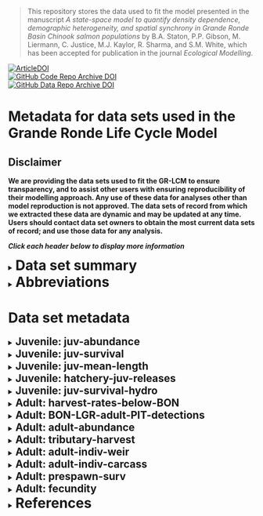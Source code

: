 
> This repository stores the data used to fit the model presented in the manuscript *A state-space model to quantify density dependence, demographic heterogeneity, and spatial synchrony in Grande Ronde Basin Chinook salmon populations* by B.A. Staton, P.P. Gibson, M. Liermann, C. Justice, M.J. Kaylor, R. Sharma, and S.M. White, which has been accepted for publication in the journal _Ecological Modelling_.

[![ArticleDOI](https://img.shields.io/badge/Article-10.1016/j.ecolmodel.2025.111289-blue?logo=doi&logoColor=f5f5f5)](https://www.doi.org/10.1016/j.ecolmodel.2025.111289)  
[![GitHub Code Repo Archive DOI](https://img.shields.io/badge/GitHub%20Code%20Repo%20Archive-10.5281/zenodo.16748911-blue?logo=github)](https://www.doi.org/10.5281/zenodo.16748911)  
[![GitHub Data Repo Archive DOI](https://img.shields.io/badge/GitHub%20Data%20Repo%20Archive-10.5281/zenodo.16756167-blue?logo=github)](https://www.doi.org/10.5281/zenodo.16756167)  

# Metadata for data sets used in the Grande Ronde Life Cycle Model

## Disclaimer

**We are providing the data sets used to fit the GR-LCM to ensure
transparency, and to assist other users with ensuring reproducibility of
their modelling approach. Any use of these data for analyses other than
model reproduction is not approved. The data sets of record from which
we extracted these data are dynamic and may be updated at any time.
Users should contact data set owners to obtain the most current data
sets of record; and use those data for any analysis.**

**_Click each header below to display more information_**

<details>
<summary><h1 style="display: inline; margin: 0;" id="data-set-summary">Data set summary</h1></summary>

<table class="table table-striped" style="font-size: 10px; width: auto !important; ">
<thead>
<tr>
<th style="text-align:left;">
Life stage
</th>
<th style="text-align:left;">
Origin
</th>
<th style="text-align:left;">
Data set
</th>
<th style="text-align:left;">
Category
</th>
<th style="text-align:left;">
Population
</th>
<th style="text-align:left;">
Num. years
</th>
<th style="text-align:left;">
First year
</th>
<th style="text-align:left;">
Last year
</th>
<th style="text-align:left;">
Notes
</th>
</tr>
</thead>
<tbody>
<tr>
<td style="text-align:left;width: 2em; vertical-align: middle !important;" rowspan="4">
juvenile
</td>
<td style="text-align:left;width: 2em; vertical-align: middle !important;" rowspan="4">
natural
</td>
<td style="text-align:left;width: 13em; font-weight: bold;background-color: rgba(145, 209, 194, 51) !important;vertical-align: middle !important;" rowspan="4">
juv-abundance
</td>
<td style="text-align:left;width: 2em; vertical-align: middle !important;" rowspan="4">
abundance
</td>
<td style="text-align:left;width: 2em; ">
CAT
</td>
<td style="text-align:left;width: 2em; ">
28
</td>
<td style="text-align:left;width: 5em; ">
BY 1993
</td>
<td style="text-align:left;width: 5em; ">
BY 2020
</td>
<td style="text-align:left;width: 3in; ">
</td>
</tr>
<tr>
<td style="text-align:left;width: 2em; ">
LOS
</td>
<td style="text-align:left;width: 2em; ">
25
</td>
<td style="text-align:left;width: 5em; ">
BY 1995
</td>
<td style="text-align:left;width: 5em; ">
BY 2020
</td>
<td style="text-align:left;width: 3in; ">
No data for BY 2002.
</td>
</tr>
<tr>
<td style="text-align:left;width: 2em; ">
MIN
</td>
<td style="text-align:left;width: 2em; ">
22
</td>
<td style="text-align:left;width: 5em; ">
BY 1999
</td>
<td style="text-align:left;width: 5em; ">
BY 2020
</td>
<td style="text-align:left;width: 3in; ">
</td>
</tr>
<tr>
<td style="text-align:left;width: 2em; ">
UGR
</td>
<td style="text-align:left;width: 2em; ">
28
</td>
<td style="text-align:left;width: 5em; ">
BY 1992
</td>
<td style="text-align:left;width: 5em; ">
BY 2020
</td>
<td style="text-align:left;width: 3in; ">
No data for BY 2019.
</td>
</tr>
<tr>
<td style="text-align:left;width: 2em; vertical-align: middle !important;" rowspan="4">
juvenile
</td>
<td style="text-align:left;width: 2em; vertical-align: middle !important;" rowspan="4">
natural
</td>
<td style="text-align:left;width: 13em; font-weight: bold;background-color: rgba(145, 209, 194, 51) !important;vertical-align: middle !important;" rowspan="4">
juv-survival
</td>
<td style="text-align:left;width: 2em; vertical-align: middle !important;" rowspan="4">
survival
</td>
<td style="text-align:left;width: 2em; ">
CAT
</td>
<td style="text-align:left;width: 2em; ">
30
</td>
<td style="text-align:left;width: 5em; ">
BY 1991
</td>
<td style="text-align:left;width: 5em; ">
BY 2020
</td>
<td style="text-align:left;width: 3in; ">
Summer survival estimates start with BY 1991, other seasons start with
BY 1993.
</td>
</tr>
<tr>
<td style="text-align:left;width: 2em; ">
LOS
</td>
<td style="text-align:left;width: 2em; ">
29
</td>
<td style="text-align:left;width: 5em; ">
BY 1991
</td>
<td style="text-align:left;width: 5em; ">
BY 2020
</td>
<td style="text-align:left;width: 3in; ">
Summer survival estimates start with BY 1991, other seasons start with
BY 1995. No data for summer BY 1996 or fall and spring BY 2002.
</td>
</tr>
<tr>
<td style="text-align:left;width: 2em; ">
MIN
</td>
<td style="text-align:left;width: 2em; ">
30
</td>
<td style="text-align:left;width: 5em; ">
BY 1991
</td>
<td style="text-align:left;width: 5em; ">
BY 2020
</td>
<td style="text-align:left;width: 3in; ">
Summer survival estimates start with BY 1991, other seasons start with
BY 1999. No winter survival estimates for Minam population.
</td>
</tr>
<tr>
<td style="text-align:left;width: 2em; ">
UGR
</td>
<td style="text-align:left;width: 2em; ">
26
</td>
<td style="text-align:left;width: 5em; ">
BY 1991
</td>
<td style="text-align:left;width: 5em; ">
BY 2020
</td>
<td style="text-align:left;width: 3in; ">
Summer survival estimates start with BY 1991, but skip BY 1994-2005 and
BY 2007. Numerous missing estimates in other seasons.
</td>
</tr>
<tr>
<td style="text-align:left;width: 2em; vertical-align: middle !important;" rowspan="4">
juvenile
</td>
<td style="text-align:left;width: 2em; vertical-align: middle !important;" rowspan="4">
natural
</td>
<td style="text-align:left;width: 13em; font-weight: bold;background-color: rgba(145, 209, 194, 51) !important;vertical-align: middle !important;" rowspan="4">
juv-mean-length
</td>
<td style="text-align:left;width: 2em; vertical-align: middle !important;" rowspan="4">
mean length
</td>
<td style="text-align:left;width: 2em; ">
CAT
</td>
<td style="text-align:left;width: 2em; ">
30
</td>
<td style="text-align:left;width: 5em; ">
BY 1991
</td>
<td style="text-align:left;width: 5em; ">
BY 2020
</td>
<td style="text-align:left;width: 3in; ">
Earliest summer value is BY 1991; earliest spring value is BY 1993. No
data for spring BY 1995.
</td>
</tr>
<tr>
<td style="text-align:left;width: 2em; ">
LOS
</td>
<td style="text-align:left;width: 2em; ">
28
</td>
<td style="text-align:left;width: 5em; ">
BY 1991
</td>
<td style="text-align:left;width: 5em; ">
BY 2020
</td>
<td style="text-align:left;width: 3in; ">
Earliest summer value is BY 1991; earliest spring value is BY 1995. No
data for summer BY 1997 or 1998.
</td>
</tr>
<tr>
<td style="text-align:left;width: 2em; ">
MIN
</td>
<td style="text-align:left;width: 2em; ">
30
</td>
<td style="text-align:left;width: 5em; ">
BY 1991
</td>
<td style="text-align:left;width: 5em; ">
BY 2020
</td>
<td style="text-align:left;width: 3in; ">
Earliest summer value is BY 1991; earliest spring value is BY 1999.
</td>
</tr>
<tr>
<td style="text-align:left;width: 2em; ">
UGR
</td>
<td style="text-align:left;width: 2em; ">
26
</td>
<td style="text-align:left;width: 5em; ">
BY 1991
</td>
<td style="text-align:left;width: 5em; ">
BY 2020
</td>
<td style="text-align:left;width: 3in; ">
Earliest summer value is BY 1991; earliest spring value is BY 1992. No
data for summer BY 1994-2005 and BY 2007; no data for spring BY 1995,
1999, or 2007.
</td>
</tr>
<tr>
<td style="text-align:left;width: 2em; ">
juvenile
</td>
<td style="text-align:left;width: 2em; ">
hatchery
</td>
<td style="text-align:left;width: 13em; font-weight: bold;background-color: rgba(145, 209, 194, 51) !important;">
hatchery-juv-releases
</td>
<td style="text-align:left;width: 2em; ">
abundance and survival
</td>
<td style="text-align:left;width: 2em; ">
all (no MIN)
</td>
<td style="text-align:left;width: 2em; ">
24
</td>
<td style="text-align:left;width: 5em; ">
BY 1997
</td>
<td style="text-align:left;width: 5em; ">
BY 2020
</td>
<td style="text-align:left;width: 3in; ">
The first release in the Lostine population was BY 1997. For the
Catherine Creek and UGR populations, the first release was BY 1998.
</td>
</tr>
<tr>
<td style="text-align:left;width: 2em; vertical-align: middle !important;" rowspan="2">
juvenile
</td>
<td style="text-align:left;width: 2em; ">
natural
</td>
<td style="text-align:left;width: 13em; font-weight: bold;background-color: rgba(145, 209, 194, 51) !important;vertical-align: middle !important;" rowspan="2">
juv-survival-hydrosystem
</td>
<td style="text-align:left;width: 2em; vertical-align: middle !important;" rowspan="2">
survival
</td>
<td style="text-align:left;width: 2em; ">
all
</td>
<td style="text-align:left;width: 2em; ">
27
</td>
<td style="text-align:left;width: 5em; ">
BY 1992
</td>
<td style="text-align:left;width: 5em; ">
BY 2019
</td>
<td style="text-align:left;width: 3in; ">
</td>
</tr>
<tr>
<td style="text-align:left;width: 2em; ">
hatchery
</td>
<td style="text-align:left;width: 2em; ">
all
</td>
<td style="text-align:left;width: 2em; ">
20
</td>
<td style="text-align:left;width: 5em; ">
BY 2000
</td>
<td style="text-align:left;width: 5em; ">
BY 2019
</td>
<td style="text-align:left;width: 3in; ">
BY 1998 (MY 2000) was the first release of Catherine Creek hatchery
smolt.
</td>
</tr>
<tr>
<td style="text-align:left;width: 2em; ">
adult
</td>
<td style="text-align:left;width: 2em; ">
all
</td>
<td style="text-align:left;width: 13em; font-weight: bold;background-color: rgba(145, 209, 194, 51) !important;">
harvest-rates-below-BON
</td>
<td style="text-align:left;width: 2em; ">
removals
</td>
<td style="text-align:left;width: 2em; ">
all
</td>
<td style="text-align:left;width: 2em; ">
29
</td>
<td style="text-align:left;width: 5em; ">
RY 1991
</td>
<td style="text-align:left;width: 5em; ">
RY 2019
</td>
<td style="text-align:left;width: 3in; ">
</td>
</tr>
<tr>
<td style="text-align:left;width: 2em; ">
adult
</td>
<td style="text-align:left;width: 2em; ">
all
</td>
<td style="text-align:left;width: 13em; font-weight: bold;background-color: rgba(145, 209, 194, 51) !important;">
BON-LGR-adult-PIT-detections
</td>
<td style="text-align:left;width: 2em; ">
survival
</td>
<td style="text-align:left;width: 2em; ">
all
</td>
<td style="text-align:left;width: 2em; ">
23
</td>
<td style="text-align:left;width: 5em; ">
RY 2000
</td>
<td style="text-align:left;width: 5em; ">
RY 2022
</td>
<td style="text-align:left;width: 3in; ">
</td>
</tr>
<tr>
<td style="text-align:left;width: 2em; ">
adult
</td>
<td style="text-align:left;width: 2em; ">
all
</td>
<td style="text-align:left;width: 13em; font-weight: bold;background-color: rgba(145, 209, 194, 51) !important;">
adult-abundance
</td>
<td style="text-align:left;width: 2em; ">
abundance
</td>
<td style="text-align:left;width: 2em; ">
all
</td>
<td style="text-align:left;width: 2em; ">
32
</td>
<td style="text-align:left;width: 5em; ">
RY 1991
</td>
<td style="text-align:left;width: 5em; ">
RY 2022
</td>
<td style="text-align:left;width: 3in; ">
</td>
</tr>
<tr>
<td style="text-align:left;width: 2em; ">
adult
</td>
<td style="text-align:left;width: 2em; ">
all
</td>
<td style="text-align:left;width: 13em; font-weight: bold;background-color: rgba(145, 209, 194, 51) !important;">
tributary-harvest
</td>
<td style="text-align:left;width: 2em; ">
removals
</td>
<td style="text-align:left;width: 2em; ">
all
</td>
<td style="text-align:left;width: 2em; ">
37
</td>
<td style="text-align:left;width: 5em; ">
RY 1986
</td>
<td style="text-align:left;width: 5em; ">
RY 2022
</td>
<td style="text-align:left;width: 3in; ">
The first recorded tributary harvest (since 1986) was in 2001; tributary
harvest in 1986-2000 was zero in all populations.
</td>
</tr>
<tr>
<td style="text-align:left;width: 2em; vertical-align: middle !important;" rowspan="4">
adult
</td>
<td style="text-align:left;width: 2em; vertical-align: middle !important;" rowspan="4">
all
</td>
<td style="text-align:left;width: 13em; font-weight: bold;background-color: rgba(145, 209, 194, 51) !important;vertical-align: middle !important;" rowspan="4">
adult-indiv-weir
</td>
<td style="text-align:left;width: 2em; vertical-align: middle !important;" rowspan="4">
composition and removals
</td>
<td style="text-align:left;width: 2em; ">
CAT
</td>
<td style="text-align:left;width: 2em; ">
25
</td>
<td style="text-align:left;width: 5em; ">
RY 1998
</td>
<td style="text-align:left;width: 5em; ">
RY 2022
</td>
<td style="text-align:left;width: 3in; ">
</td>
</tr>
<tr>
<td style="text-align:left;width: 2em; ">
LOS
</td>
<td style="text-align:left;width: 2em; ">
26
</td>
<td style="text-align:left;width: 5em; ">
RY 1997
</td>
<td style="text-align:left;width: 5em; ">
RY 2022
</td>
<td style="text-align:left;width: 3in; ">
No composition data for RY 2001-2008.
</td>
</tr>
<tr>
<td style="text-align:left;width: 2em; ">
MIN
</td>
<td style="text-align:left;width: 2em; ">
0
</td>
<td style="text-align:left;width: 5em; ">
–
</td>
<td style="text-align:left;width: 5em; ">
–
</td>
<td style="text-align:left;width: 3in; ">
No weir for the Minan population.
</td>
</tr>
<tr>
<td style="text-align:left;width: 2em; ">
UGR
</td>
<td style="text-align:left;width: 2em; ">
25
</td>
<td style="text-align:left;width: 5em; ">
RY 1998
</td>
<td style="text-align:left;width: 5em; ">
RY 2022
</td>
<td style="text-align:left;width: 3in; ">
</td>
</tr>
<tr>
<td style="text-align:left;width: 2em; ">
adult
</td>
<td style="text-align:left;width: 2em; ">
all
</td>
<td style="text-align:left;width: 13em; font-weight: bold;background-color: rgba(145, 209, 194, 51) !important;">
adult-indiv-carcass
</td>
<td style="text-align:left;width: 2em; ">
composition
</td>
<td style="text-align:left;width: 2em; ">
all
</td>
<td style="text-align:left;width: 2em; ">
32
</td>
<td style="text-align:left;width: 5em; ">
RY 1991
</td>
<td style="text-align:left;width: 5em; ">
RY 2022
</td>
<td style="text-align:left;width: 3in; ">
The UGR population has zero carcass recoveries in RY 1994 and 1999, and
only single recoveries in RY 1995 and 1996.
</td>
</tr>
<tr>
<td style="text-align:left;width: 2em; ">
adult
</td>
<td style="text-align:left;width: 2em; ">
all
</td>
<td style="text-align:left;width: 13em; font-weight: bold;background-color: rgba(145, 209, 194, 51) !important;">
prespawn-surv
</td>
<td style="text-align:left;width: 2em; ">
survival
</td>
<td style="text-align:left;width: 2em; ">
all
</td>
<td style="text-align:left;width: 2em; ">
32
</td>
<td style="text-align:left;width: 5em; ">
RY 1991
</td>
<td style="text-align:left;width: 5em; ">
RY 2022
</td>
<td style="text-align:left;width: 3in; ">
</td>
</tr>
<tr>
<td style="text-align:left;width: 2em; ">
adult
</td>
<td style="text-align:left;width: 2em; ">
all
</td>
<td style="text-align:left;width: 13em; font-weight: bold;background-color: rgba(145, 209, 194, 51) !important;">
fecundity
</td>
<td style="text-align:left;width: 2em; ">
fecundity
</td>
<td style="text-align:left;width: 2em; ">
all
</td>
<td style="text-align:left;width: 2em; ">
32
</td>
<td style="text-align:left;width: 5em; ">
RY 1991
</td>
<td style="text-align:left;width: 5em; ">
RY 2022
</td>
<td style="text-align:left;width: 3in; ">
</td>
</tr>
</tbody>
</table>

</details>

<details>
<summary><h1 style="display: inline; margin: 0;" id="abbreviations">Abbreviations</h1></summary>

Acronyms and other abbreviations used in this document:
- **BY:** brood year - year when a cohort of fish was spawned
- **BON:** Bonneville Dam (the farthest downstream of the mainstem dams)
- **CAT:** Catherine Creek
- **CSS:** Comparative Survival Study
- **CTUIR:** Confederated Tribes of the Umatilla Indian Reservation
- **CWT:** coded wire tag
- **GR-LCM:** Grande Ronde Life Cycle Model
- **LOS:** Lostine River
- **LGR:** Lower Granite Dam (the farthest upstream of the mainstem dams
  encountered by Grande Ronde fish)
- **MIN:** Minam River
- **MY:** migration year - year when a cohort of fish migrated from
  freshwater out to the ocean; equivalent to brood year + 2.
- **NPT:** Nez Perce Tribe
- **NPT** (alternate meaning): not PIT tagged
- **ODFW:** Oregon Department of Fish and Wildlife
- **PIT:** passive integrated transponder
- **RTR:** return to the river - describes the group of adult fish in a
  given year that return to the mouth of the natal tributary, before any
  losses to tributary harvest, weir removals, or prespawn mortality
- **RY:** return year - year when a group of adult fish return and
  spawn. Because adults return at a variety of ages, the adults in a
  given return year comprise multiple brood years of origin
- **UGR:** Upper Grande Ronde River

</details>

# Data set metadata

<details>
<summary><h2 style="display: inline; margin: 0;" id="juvenile-juv-abundance">Juvenile: juv-abundance</h2></summary>

### Citation

Gibson PP, Drascic FJ, and Lemanski JR. 2024. Investigations into the
life history of naturally produced Chinook salmon and summer steelhead
in the Grande Ronde River subbasin. Annual Report BPA Project
\#1992-026-04, Oregon Department of Fish and Wildlife, La Grande, OR.
URL:
<https://nrimp.dfw.state.or.us/DataClearinghouse/default.aspx?p=202&XMLname=42802.xml>

### Description

**Data access date:** 2023-05-02

This data set describes the *abundance* of natural-origin juvenile
Chinook salmon observed passing rotary screw traps as the fish move
downstream out of spawning areas in the headwaters.

Abundance is measured using rotary screw traps, located near the lower
extent of spawning in each population. Generally the screw traps operate
during two seasons, corresponding to the primary periods of fish
movement: fall (early migrants) and spring (late migrants). In general
ice cover (winter) and high temperatures (summer) prevent the traps from
operating year-round, although the trap on the Lostine River is usually
able to operate through most of the winter. Very few fish are caught
during this winter period.

Mark-recapture trials for measuring the efficiency of the screw traps
are conducted by releasing marked fish above the trap throughout the
sampling season (Volkhardt et al. 2007). Up through migration year 2019,
abundance was calculated using the Lincoln-Petersen estimator, with no
attempt to account for missed trapping days. For migration years 2020
and later, abundance was estimated using a generalized additive model
with a penalized spline smooth term, which smooths the curve for
estimated daily abundance passing the trap and interpolates for missed
trapping days during the sampling season (Duarte and Peterson 2020). For
all years, variance of the abundance estimates was estimated using the
one-sample bootstrap method (Thedinga et al. 1994).

Because rotary screw traps only catch fish moving downstream past the
trap, they do not count fish that were spawned downstream of the trap.
To account for the contribution of any downstream spawning to juvenile
production, in this data set the estimated number of fish passing the
screw trap is expanded by the ratio of the number of redds (from the
appropriate brood year) counted above the screw trap to the total number
of redds counted in the population for that brood year.

**Years of data:** 29 (BY 1992 - 2020)
- CAT: 28 years (BY 1993-2020)
- LOS: 25 years (BY 1995-2020; missing BY 2002)
- MIN: 22 years (BY 1999-2020)
- UGR: 28 years (BY 1992-2020; missing part of BY 2019)

### Fields

<table class="table" style="font-size: 10px; margin-left: auto; margin-right: auto;">
<thead>
<tr>
<th style="text-align:left;">
Field
</th>
<th style="text-align:left;">
Description
</th>
</tr>
</thead>
<tbody>
<tr>
<td style="text-align:left;font-weight: bold;border-right:1px solid;">
population
</td>
<td style="text-align:left;">
CAT = Catherine Creek; LOS = Lostine River; MIN = Minam River; UGR =
Upper Grande Ronde River.
</td>
</tr>
<tr>
<td style="text-align:left;font-weight: bold;border-right:1px solid;">
brood_year
</td>
<td style="text-align:left;">
Calendar year when the cohort of fish was spawned.
</td>
</tr>
<tr>
<td style="text-align:left;font-weight: bold;border-right:1px solid;">
mig_year
</td>
<td style="text-align:left;">
Calendar year when the cohort of fish migrated out to the ocean;
equivalent to brood_year + 2.
</td>
</tr>
<tr>
<td style="text-align:left;font-weight: bold;border-right:1px solid;">
season
</td>
<td style="text-align:left;">
Indicates the season when fish migrated downstream past the screw trap.
Fall fish (also known as ‘early migrants’) move out of their headwater
spawning locations in the fall and spend the winter downstream of the
smolt trap; while spring fish (‘late migrants’) spend the winter in the
headwaters and move downstream past the smolt trap in the spring, on
their way out to the mainstem Snake River and the ocean.
</td>
</tr>
<tr>
<td style="text-align:left;font-weight: bold;border-right:1px solid;">
abund_est
</td>
<td style="text-align:left;">
Estimated total number of fish that passed the screw trap over the
course of the season, expanded by the ratio of redds counted upstream of
the smolt trap to all redds counted in the population (expansion_factor
), to account for any spawning downstream of the traps.
</td>
</tr>
<tr>
<td style="text-align:left;font-weight: bold;border-right:1px solid;">
abund_se
</td>
<td style="text-align:left;">
Standard error associated with the abundance estimate, from a
bootstrapped estimate of variance.
</td>
</tr>
<tr>
<td style="text-align:left;font-weight: bold;border-right:1px solid;">
expansion_factor
</td>
<td style="text-align:left;">
Ratio of the number of redds counted above the smolt trap to the total
number of redds counted for the population, both above and below the
smolt trap, in a given year. Estimated abundances of juveniles passing
the smolt traps were divided by this ratio to get the expanded
abundances reported here.
</td>
</tr>
<tr>
<td style="text-align:left;font-weight: bold;border-right:1px solid;">
abund_notes
</td>
<td style="text-align:left;">
Comments on any specific limitations of the reported value.
</td>
</tr>
</tbody>
</table>

### Notes and limitations

The primary limitation affecting migrant abundance estimates from screw
traps is missed trapping days during the migration period: traps
sometimes must be shut down for heavy debris loads, ice cover, or very
high flows, and data may be unusable due to, for example, a log jamming
the trap. In the pre-2019 abundance estimates, no attempt was made to
account for these missed days. Additionally, any migrants that pass the
trap before the start or after the end of trapping are not counted in
the abundance estimates.

At the CAT trap site, substantial numbers of young-of-year fish are
regularly observed moving downstream past the trap in late spring and
early summer, with unknown numbers moving during the portion of the
summer when the trap does not operate (due to high temperatures). These
fish are not accounted for in the abundance estimates, which only count
fish that move downstream later in the fall as early migrants, or in the
following spring as late migrants. Therefore the juvenile abundance
estimates for CAT underestimate the true number of juvenile fish
produced in that population, but the magnitude of this underestimate is
not known. Although a few late-spring young-of-year are typically
observed at the other screw trap sites, only CAT consistently sees large
numbers of these fish.

During the spring when hatchery smolt are released, screw traps cannot
operate continuously because the large numbers of hatchery-origin fish
can quickly overfill a trap and cause mortality. Instead, systematic
subsampling is often used to sample during hatchery release periods.
During subsampling, the traps are operated for the four hours
immediately after twilight (this period corresponds to the time of day
when the majority of fish movement typically occurs), and then shut down
for the rest of the night. Then the trap is operated continuously (24
hour sampling) before and after the subsample nights, but the number of
wild fish caught during the four-hour subsample window are counted
separately from the fish caught during the rest of the 24-hour period,
in order to determine the proportion of the full 24-hour catch that was
caught during the four-hour subsampling window. This proportion is used
to expand the catch during subsample nights to the expected number of
fish that would have been caught with 24 hours of continuous sampling.

Missing data:

- The LOS trap was not operated during migration year 2004 (BY 2002).
- The UGR trap does not have an abundance estimate for fall 2021 (BY
  2020; MY 2022) due to very limited trap operation time, and low fish
  numbers observed during the period of operation. There are also
  several other very uncertain abundance estimates from the UGR trap,
  again due to limited trap operation time and very low catch.
  
</details>

<details>
<summary><h2 style="display: inline;" id="juvenile-juv-survival">Juvenile: juv-survival</h2></summary>

### Citation

Gibson PP, Drascic FJ, and Lemanski JR. 2024. Investigations into the
life history of naturally produced Chinook salmon and summer steelhead
in the Grande Ronde River subbasin. Annual Report BPA Project
\#1992-026-04, Oregon Department of Fish and Wildlife, La Grande, OR.
URL:
<https://nrimp.dfw.state.or.us/DataClearinghouse/default.aspx?p=202&XMLname=42802.xml>

### Description

**Data access date:** 2023-05-02

This data set describes the estimated probability of *survival* for
PIT-tagged natural-origin juvenile Chinook salmon parr and smolt from
the time of tagging to arrival at Lower Granite Dam as smolt during the
spring outmigration. Groups of juvenile Chinook (hereafter, “tag
groups”) are captured and tagged at several different locations and time
periods during their early life history:
- Fish in the **summer** tag group are actively captured (by
  snorkel-herding) throughout the rearing habitat above the screw trap,
  over the course of approximately one week during the summer (late
  July - August). These fish are captured as parr during their
  freshwater rearing summer, approximately nine months before their
  outmigration the following spring.
- Fish in the **fall** tag group (‘early migrants’) are passively
  captured at the rotary screw trap over the course of the fall movement
  period (September - November).
- Fish in the **winter** tag group are actively captured throughout the
  rearing habitat above the screw trap, over the course of approximately
  one week in early winter (usually early December). Because these fish
  are still upstream of the screw trap at the end of the fall movement
  period, all fish in the winter tag group display the ‘late migrant’
  life history. There are no winter survival estimates for the MIN
  population. (The Minam River is almost entirely within a wilderness
  area and access is very difficult during the winter.)
- Fish in the **spring** tag group (‘late migrants’) are passively
  captured at the rotary screw trap over the course of the spring
  movement period (primarily March - April).

Survival to Lower Granite Dam is estimated with a Cormack-Jolly-Seber
model, using all detections at mainstem dams below Lower Granite as a
pooled second survival interval. Probability of detection at Lower
Granite Dam is estimated independently for each tag group. Confidence
intervals are calculated based on profile likelihood.

These survival estimates use all tagged fish that meet the following
conditions:
- PIT-tagged during the correct season.
- Not a recapture.
- Target cohort - not known to be precocious or young-of-year.

**Years of data:**

- summer:
  - CAT: 30 years (BY 1991-2020)
  - LOS: 29 years (BY 1991-2020; no BY 1996)
  - MIN: 30 years (BY 1991-2020)
  - UGR: 17 years (BY 1991-1993, 2006, and 2008-2020)

- fall and spring:
  - CAT: 28 years (BY 1993-2020; no BY 2013 fall)
  - LOS: 25 years (BY 1995-2020; no BY 2002)
  - MIN: 22 years (BY 1999-2020)
  - UGR: 26 years (BY 1992-2020, with numerous missing estimates)

- winter:
  - CAT: 28 years (BY 1993-2020)
  - LOS: 26 years (BY 1995-2020)
  - MIN: 0 years *(no winter PIT-tagging in MIN population)*
  - UGR: 22 years (BY 1992-2020, with numerous missing estimates)

### Fields

<table class="table" style="font-size: 10px; margin-left: auto; margin-right: auto;">
<thead>
<tr>
<th style="text-align:left;">
Field
</th>
<th style="text-align:left;">
Description
</th>
</tr>
</thead>
<tbody>
<tr>
<td style="text-align:left;font-weight: bold;border-right:1px solid;">
population
</td>
<td style="text-align:left;">
CAT = Catherine Creek; LOS = Lostine River; MIN = Minam River; UGR =
Upper Grande Ronde River.
</td>
</tr>
<tr>
<td style="text-align:left;font-weight: bold;border-right:1px solid;">
brood_year
</td>
<td style="text-align:left;">
Calendar year when the cohort of fish was spawned.
</td>
</tr>
<tr>
<td style="text-align:left;font-weight: bold;border-right:1px solid;">
mig_year
</td>
<td style="text-align:left;">
Calendar year when the cohort of fish migrated out to the ocean;
equivalent to brood_year + 2.
</td>
</tr>
<tr>
<td style="text-align:left;font-weight: bold;border-right:1px solid;">
season
</td>
<td style="text-align:left;">
Indicates both the season when the fish were captured and tagged, and
the method by which the fish were captured. Summer and winter fish are
actively captured by snorkel-herding throughout the rearing habitat,
while fall and spring fish are passively captured in rotary screw traps.
</td>
</tr>
<tr>
<td style="text-align:left;font-weight: bold;border-right:1px solid;">
n_tagged
</td>
<td style="text-align:left;">
Number of tagged fish used in the survival estimate.
</td>
</tr>
<tr>
<td style="text-align:left;font-weight: bold;border-right:1px solid;">
surv_est
</td>
<td style="text-align:left;">
Estimated probability of survival from the time of tagging to arrival at
Lower Granite Dam as a smolt during the spring outmigration.
</td>
</tr>
<tr>
<td style="text-align:left;font-weight: bold;border-right:1px solid;">
surv_ci_low
</td>
<td style="text-align:left;">
Lower bound of the 95% confidence interval for the survival estimate.
</td>
</tr>
<tr>
<td style="text-align:left;font-weight: bold;border-right:1px solid;">
surv_ci_high
</td>
<td style="text-align:left;">
Upper bound of the 95% confidence interval for the survival estimate.
</td>
</tr>
<tr>
<td style="text-align:left;font-weight: bold;border-right:1px solid;">
surv_se
</td>
<td style="text-align:left;">
Standard error for the survival estimate. Generally calculated when
sample size is too low to allow estimation of a 95% confidence interval.
</td>
</tr>
<tr>
<td style="text-align:left;font-weight: bold;border-right:1px solid;">
surv_notes
</td>
<td style="text-align:left;">
Comments on any specific limitations of the reported survival estimate.
</td>
</tr>
</tbody>
</table>

### Notes and limitations

Precision of the survival estimates depends on the number of fish tagged
(sample size), the probability of survival, and the probability of
detection at Lower Granite Dam and at the other mainstem dams. Many of
the calculated survival estimates have wide confidence intervals due to
a combination of these reasons. In particular, detections downstream of
Lower Granite Dam are often the rarest and most limiting piece of
information for estimating survival.

The survival estimates are assumed to be representative of the full
population (or specific portions of the population, such as early
migrants for the fall rotary screw trap survival estimates). However, in
practice the fish used to generate the survival estimates are not
necessarily a representative sample of the population. First, fish must
exceed a threshold size (usually 55 mm fork length) in order to be
marked with a PIT tag; in years and river segments where many fish are
smaller than this threshold, in practice it is only the larger portion
of the population (at the time of tagging) that is being sampled.
Second, when distributing PIT tags for the summer and winter tag groups,
the goal is to roughly match the observed density and distribution of
parr throughout the watershed. But, again, in practice this is not
necessarily achieved due to access constraints, limited sampling time,
and other logistical considerations. In practice large numbers of tags
may go out in fish from a limited spatial distribution, such that some
stream reaches are over-represented and other reaches are
under-represented in the tag group.

Missing data:
- There is a gap of nearly 15 years in the UGR summer survival
  estimates: there was no summer PIT tagging in the UGR population for
  brood years 1994-2005, nor in BY 2007.
- Most of the other populations and tag groups have occasional gaps in
  the time series of survival estimates, due to low sample size of tags
  put out or too few downstream detections to calculate a survival
  estimate. Missing estimates are especially common for UGR, where the
  population size is small and it is not uncommon to catch very few fish
  over the course of a season.
  
</details>

<details>
<summary><h2 style="display: inline; margin: 0;" id="juvenile-juv-mean-length">Juvenile: juv-mean-length</h2></summary>

### Citation

Gibson PP, Drascic FJ, and Lemanski JR. 2024. Investigations into the
life history of naturally produced Chinook salmon and summer steelhead
in the Grande Ronde River subbasin. Annual Report BPA Project
\#1992-026-04, Oregon Department of Fish and Wildlife, La Grande, OR.
URL:
<https://nrimp.dfw.state.or.us/DataClearinghouse/default.aspx?p=202&XMLname=42802.xml>

### Description

**Data access date:** 2023-01-12

This data set provides summary statistics, including *mean length* for
all recorded length measurements of natural-origin juvenile Chinook
salmon. All lengths describe **fork length in millimeters**, at the time
of capture.

Length statistics are reported by population, brood year, and tag group
(summer, fall, winter, and spring), following the structure of the
reported survival estimates (see documentation for `juv-survival`).

In most seasons, not all fish captured and measured are PIT tagged. In
fall and spring, at the rotary screw traps, this is primarily because
there are often many more fish captured than there are available PIT
tags. In the summer, in recent years this is primarily because some fish
are too small to PIT tag: since 2011, 55 mm fork length has been the
minimum size threshold for PIT tagging (fish smaller than 55 mm fork
length may not be tagged), although in earlier years the minimum
threshold was more variable (ranging from 50 mm to 65 mm, depending on
the year). Additionally, in some earlier years (brood years 2000 -
2005), large numbers of fish were captured and measured as part of a
mark-recapture population abundance estimate, creating a very large data
set of length data from non-PIT fish. In the winter, essentially all
fish captured are PIT tagged; therefore there are no length data for
non-PIT tagged fish (hereafter abbreviated as **NPT**) in winter, and
the PIT length data set is assumed to provide an adequate sample of the
population for the winter tag group.

Because in some circumstances we may want statistics for PIT tagged fish
only (i.e., the set of fish used to generate the survival estimates;
`[fish_subset] = "PIT"`), while in other circumstances we want
statistics for the full population (`[fish_subset] = "all"`), the mean
length data set reports both sets of statistics for each
population/brood year/season. The PIT tagged fish used to calculate the
mean lengths reported here are the same groups of fish that were used to
generate the survival estimates.

Grande Ronde Chinook parr usually grow rapidly during summer, and the
observed mean length of a population is strongly dependent on the day of
year when fish are captured and measured. Because the summer tagging
event occurs by active capture during a single week, and the timing of
that week has varied among years, in the GR-LCM we used a correction
factor to account for the effect of tag date on observed population mean
length.

From this full data set, the GR-LCM uses only the summer and spring tag
groups (with `[fish_subset] = "all"`) for mean length and associated
standard error.

**Source Data**

These statistics summarize all available recorded length data from fish
that meet the following conditions:
- Fish was captured above the rotary screw trap (or at it, for fall and
  spring fish); exclude any fish captured below the traps.
- Fish was unmarked at the time of the length measurement; exclude all
  recaptures.
- Fish was not recorded as precocious or fry/young-of-year (i.e., a
  younger cohort than the target age class in a given year).
- For fall and spring seasons (i.e., fish caught at the rotary screw
  traps), fish was caught between Sept 1 and Dec 15 (fall), or between
  Feb 15 and June 30 (spring). These date limits were applied to ensure
  some level of consistency and comparability among years with highly
  variable dates of trap operation.

**Years of data:**

- summer:
  - CAT: 30 years (BY 1991-2020)
  - LOS: 28 years (BY 1991-2020; no BY 1997 or 1998)
  - MIN: 30 years (BY 1991-2020)
  - UGR: 17 years (BY 1991-1993, 2006, and 2008-2020)

- spring:
  - CAT: 27 years (BY 1993-2020; no BY 1995)
  - LOS: 26 years (BY 1995-2020)
  - MIN: 22 years (BY 1999-2020)
  - UGR: 26 years (BY 1992-2020; no BY 1995, 1999, or 2007)

### Fields

<table class="table" style="font-size: 10px; margin-left: auto; margin-right: auto;">
<thead>
<tr>
<th style="text-align:left;">
Field
</th>
<th style="text-align:left;">
Description
</th>
</tr>
</thead>
<tbody>
<tr>
<td style="text-align:left;font-weight: bold;border-right:1px solid;">
fish_subset
</td>
<td style="text-align:left;">
Indicates whether the statistics in the record describe all measured
fish (all) vs. only the PIT tagged fish (PIT). With a few exceptions,
both sets of statistics (i.e., two rows of data) are provided for each
population/year/season combination. Note that for winter season, ‘PIT’
and ‘all’ statistics are always the same, because typically there are
almost no non-PIT tagged fish during winter.
</td>
</tr>
<tr>
<td style="text-align:left;font-weight: bold;border-right:1px solid;">
population
</td>
<td style="text-align:left;">
CAT = Catherine Creek; LOS = Lostine River; MIN = Minam River; UGR =
Upper Grande Ronde River.
</td>
</tr>
<tr>
<td style="text-align:left;font-weight: bold;border-right:1px solid;">
brood_year
</td>
<td style="text-align:left;">
Calendar year when the cohort of fish was spawned.
</td>
</tr>
<tr>
<td style="text-align:left;font-weight: bold;border-right:1px solid;">
mig_year
</td>
<td style="text-align:left;">
Calendar year when the cohort of fish migrated out to the ocean;
equivalent to brood_year + 2.
</td>
</tr>
<tr>
<td style="text-align:left;font-weight: bold;border-right:1px solid;">
season
</td>
<td style="text-align:left;">
Indicates both the season when the fish were captured/tagged, and the
method by which the fish were captured. Summer and winter fish are
actively captured by snorkel-herding throughout the rearing habitat,
while fall and spring fish are passively captured in rotary screw traps.
</td>
</tr>
<tr>
<td style="text-align:left;font-weight: bold;border-right:1px solid;">
n_length
</td>
<td style="text-align:left;">
Number of length values included in the reported statistics. Equivalent
to n_pit + n_npt.
</td>
</tr>
<tr>
<td style="text-align:left;font-weight: bold;border-right:1px solid;">
n_pit
</td>
<td style="text-align:left;">
A subset of n_length: number of PIT-tagged fish included in the reported
length statistics. When fish_subset = PIT, n_pit is equal to n_length.
</td>
</tr>
<tr>
<td style="text-align:left;font-weight: bold;border-right:1px solid;">
n_npt
</td>
<td style="text-align:left;">
A subset of n_length: number of not PIT-tagged fish included in the
reported length statistics. When fish_subset = PIT, n_npt is 0.
</td>
</tr>
<tr>
<td style="text-align:left;font-weight: bold;border-right:1px solid;">
len_mean
</td>
<td style="text-align:left;">
Mean length.
</td>
</tr>
<tr>
<td style="text-align:left;font-weight: bold;border-right:1px solid;">
len_sd
</td>
<td style="text-align:left;">
Standard deviation of length values.
</td>
</tr>
<tr>
<td style="text-align:left;font-weight: bold;border-right:1px solid;">
len_min
</td>
<td style="text-align:left;">
Minimum recorded length.
</td>
</tr>
<tr>
<td style="text-align:left;font-weight: bold;border-right:1px solid;">
len_max
</td>
<td style="text-align:left;">
Maximum recorded length.
</td>
</tr>
<tr>
<td style="text-align:left;font-weight: bold;border-right:1px solid;">
jday_med
</td>
<td style="text-align:left;">
Median Julian day (i.e., day of year; January 1 is Julian day 1,
December 31 is Julian day 365, or 366 in leap years) when fish were
tagged. Julian day is a strong predictor of population average size for
summer tagging - see below.
</td>
</tr>
<tr>
<td style="text-align:left;font-weight: bold;border-right:1px solid;">
rkm_mean
</td>
<td style="text-align:left;">
Average river kilometer from which fish were captured. River kilometer
is recorded for each measured fish. River kilometers start at the mouth
and count upstream, so higher numbers indicate higher position in the
watershed. This metric provides an indicator of where in the watershed
most fish were captured in a given year, because average fish size is
partly a function of watershed position.
</td>
</tr>
</tbody>
</table>

### Notes and limitations

- Although the timing of summer fish capture and tagging has largely
  remained consistent within populations over the past ~15 years, in
  earlier years the timing was more variable; in general, summer tagging
  in 1993 through ~2005 tended to happen considerably later in the year
  than summer tagging in recent years. Because fish usually grow rapidly
  during the summer, the median date of tagging (`[jday_med]`) is a
  strong predictor of population mean length. See also the discussion
  for the `juv-survival` data set.
- Fish mean size at summer tagging also depends on watershed position
  (upstream reaches vs. downstream reaches), although it explains less
  of the variation in population mean size than does median date of
  tagging. Fish in upper reaches tend to emerge later, and for a given
  date fish from the upper watershed tend to be substantially smaller
  than fish from the lower watershed. See also the discussion for the
  `juv-survival` data set.
- For summers prior to 2001, recorded length data from undersize and
  other non-PIT-tagged fish (NPT) was unavailable. But length
  distributions of PIT tagged fish from these years without NPT data
  mostly do not appear truncated, indicating that the available PIT tag
  length data are an acceptable measure of mean fish length for those
  sampling events. Exceptions are LOS summer fish from brood years 1997
  and (especially) 1998, where the distributions do show a truncation at
  the 55 mm tagging threshold, indicating that the PIT tag length data
  set is missing the smaller fish in the population. Therefore there are
  no `[fish_subset] = "all"` records for LOS summer brood years 1997 and
  1998.

**Missing data**

Some populations/years/seasons are missing or excluded from the mean
length statistics.

- **No sampling:** Length data sets are entirely missing because no
  sampling occurred (trap did not operate or there was no snorkeling
  effort).
  - fall- LOS MY04
  - winter- UGR MY96-97, MY01-03, MY09
  - summer- LOS MY98; UGR MY96-07, MY09
  - spring - no fully missing data sets, but for LOS MY04 spring the
    trap ran only during the second half of the season (April 19 - June
    18).
- **Non-tag data missing:** There are some population/seasons for which
  the data for non-PIT-tagged (NPT) fish are not available. For the
  following population/season groups, length statistics are reported for
  `[fish_subset]=PIT` but not for `[fish_subset]=all` because we do not
  have adequate data for NPT fish.
  - summer - LOS MY99 and MY00. Non-tag data are missing and PIT length
    distributions show truncation effects due (presumably) to undersize
    fish.
  - fall and spring - CAT MY97. Trap catch and PIT tag numbers for this
    migration year indicate that there were substantial numbers of
    non-tagged fish, but no non-tag data have been found.
- **Inadequate sample size:** There were several population/season
  samples (primarily trap seasons at UGR), where sampling did occur, but
  the sampling was minimal/ineffective and caught so few fish that the
  available data do not provide an adequate sample of the population. A
  minimum sample size threshold of n=50 has been applied for reporting
  mean length: if there were fewer than 50 fish measured in a given
  season then mean length in that season is reported as `NA`, in place
  of reporting a mean based on a very small sample size.
  - fall: UGR MY96-97, MY01, MY09, and MYY21
  - spring: UGR MY97, MY01, and MY09
  
</details>

<details>
<summary><h2 style="display: inline; margin: 0;" id="juvenile-hatchery-juv-releases">Juvenile: hatchery-juv-releases</h2></summary>

### Citation

Feldhaus J, Brandt E, Tattam E, Vatland S, Crump C, and Naylor L. 2022.
Grande Ronde and Imnaha River basin spring Chinook salmon hatchery
review. Oregon Department of Fish and Wildlife, La Grande, OR; Nez Perce
Tribe, Joseph, OR; Confederated Tribes of the Umatilla Indian
Reservation, Island City, OR. URL:
<https://www.fws.gov/media/2022-isrp-review-materials>

### Description

**Data access date:** 2023-09-03

This data set describes *abundance* (number released) and *survival*
(from the time of release to arrival at Lower Granite Dam) for
hatchery-origin Chinook salmon smolts released into the CAT, LOS, and
UGR populations. There is no hatchery supplementation in the MIN
population. Fish are raised at Lookingglass Fish Hatchery and released
in the spring as age-2 smolt. In rare instances some juvenile hatchery
fish are released earlier, as age-1 parr during the fall. In this
situation the parr will overwinter in freshwater before emigrating to
the ocean in the spring.

The number of hatchery fish released into each population each year is
determined at the time of release. In the GR-LCM we assumed that these
numbers are known without error.

Survival to Lower Granite Dam is based on detections of PIT-tagged fish
at mainstem dams; the survival point estimate is calculated using a
Cormack-Jolly-Seber model, with all detections at mainstem dams below
Lower Granite Dam pooled into a second survival interval. Confidence
intervals are calculated based on profile likelihood. The existing
survival estimates for hatchery-origin juveniles are calculated
separately for each hatchery raceway. Each year, juveniles from three
different stocks are reared in separate raceways: CAT juveniles are
typically reared in two raceways, LOS juveniles in four raceways, and
UGR juveniles in four raceways. To generate a single point estimate of
survival for each population and brood year, we calculated an average of
the per-raceway survival estimates, weighted by the number of fish
released from each raceway.

**Years of data:** 24 (brood years 1997-2020)

For the LOS population, 1997 was the first brood year released; for the
CAT and UGR populations, 1998 was the first brood year released.

### Fields

<table class="table" style="font-size: 10px; margin-left: auto; margin-right: auto;">
<thead>
<tr>
<th style="text-align:left;">
Field
</th>
<th style="text-align:left;">
Description
</th>
</tr>
</thead>
<tbody>
<tr>
<td style="text-align:left;font-weight: bold;border-right:1px solid;">
population
</td>
<td style="text-align:left;">
CAT = Catherine Creek; LOS = Lostine River; MIN = Minam River; UGR =
Upper Grande Ronde River.
</td>
</tr>
<tr>
<td style="text-align:left;font-weight: bold;border-right:1px solid;">
brood_year
</td>
<td style="text-align:left;">
Calendar year when the cohort of fish was spawned.
</td>
</tr>
<tr>
<td style="text-align:left;font-weight: bold;border-right:1px solid;">
release_year
</td>
<td style="text-align:left;">
Calendar year when the cohort of fish was released. For standard smolt
releases, fish are released in the spring and the release year matches
the migration year (i.e., brood_year + 2). When fish are released as
parr the calendar year is one year prior to their outmigration year.
</td>
</tr>
<tr>
<td style="text-align:left;font-weight: bold;border-right:1px solid;">
n_smolt_released
</td>
<td style="text-align:left;">
Total number of juvenile fish released. This total includes both smolt
and parr, when applicable. The numbers of fish released are assumed to
be known without error.
</td>
</tr>
<tr>
<td style="text-align:left;font-weight: bold;border-right:1px solid;">
surv_est
</td>
<td style="text-align:left;">
Estimated probability of survival from the time of release to arrival at
Lower Granite Dam during the spring outmigration.
</td>
</tr>
<tr>
<td style="text-align:left;font-weight: bold;border-right:1px solid;">
surv_var
</td>
<td style="text-align:left;">
Variance for the survival point estimate.
</td>
</tr>
<tr>
<td style="text-align:left;font-weight: bold;border-right:1px solid;">
surv_se
</td>
<td style="text-align:left;">
Standard error for the survival point estimate.
</td>
</tr>
<tr>
<td style="text-align:left;font-weight: bold;border-right:1px solid;">
includes_parr
</td>
<td style="text-align:left;">
Indicates whether the reported n_smolt_released and surv_est values
include any parr releases. This field is usually FALSE; most
hatchery-origin fish are released as smolt.
</td>
</tr>
<tr>
<td style="text-align:left;font-weight: bold;border-right:1px solid;">
comments
</td>
<td style="text-align:left;">
Comments on any unusual features of the reported abundance and survival
values.
</td>
</tr>
</tbody>
</table>

### Notes and limitations

The conventional hatchery program for the CAT, LOS, and UGR populations,
using endemic broodstock, was initiated with brood year 1997. Prior to
this year, there were a few releases of hatchery fish (produced with
out-of-basin broodstock) into the Upper Grande Ronde and Catherine Creek
in the 1980’s and early 1990’s. Most of these releases occurred before
the time period modeled by the GR-LCM, but some of the hatchery smolt
releases in the 1990’s could have produced returning adults during the
years being modeled. Additionally, there was a high stray rate among
hatchery-origin adults returning to the nearby Lookingglass Creek
population through the 1991 brood year cohort. Both of these events
(returning adults from early UGR and CAT releases, as well as straying
adults from Lookingglass releases) could have produced the
hatchery-origin adults in the adult return data prior to the start of
the conventional hatchery programs. For simplicity, in the GR-LCM all
these hatchery-origin adults from before the start of conventional
hatchery programs are treated as “strays”.

Most hatchery-origin juvenile fish are released in the spring as age-2
smolt, but some parr were released into the Lostine River from brood
years 2007, 2008, and 2020, and into the Upper Grande Ronde River from
brood year 2000. Although survival and adult return rates from parr
releases are much lower than they are for smolt releases, specific
survival estimates (to Lower Granite Dam) for these parr releases are
incorporated in the aggregate weighted average `[surv_est]` values. The
estimated number of smolts arriving at Lower Granite Dam (i.e., smolt
equivalents) for a given population and brood year is calculated using
the total number of fish released and the aggregate survival estimate.
This approach accounts for the different expected survival rates of parr
and smolt releases.

For brood years 1998-2011, some hatchery smolt releases were from the
“captive broodstock” program. In the Grande Ronde basin captive
broodstock program, the parents used as broodstock spent their entire
lives in the hatchery and never migrated to the ocean. In a conventional
hatchery program, adult fish returning from the ocean are used for
broodstock. Differences in adult return rates between Grande Ronde basin
captive and conventionally produced smolts have been documented
(Feldhaus et al. 2022).

</details>

<details>
<summary><h2 style="display: inline; margin: 0;" id="juvenile-juv-survival-hydro">Juvenile: juv-survival-hydro</h2></summary>

### Citation

McCann J, Chockley B, Cooper E, Scheer G, Haeseker S, Lessard B,
Copeland T, Ebel J, Storch A, Rawding D, and DeHart, M. 2022.
Comparative survival study of PIT-tagged spring/summer/fall Chinook,
summer steelhead, and sockeye. 2022 Annual Report, BPA Project
\#1996-02-00, Fish Passage Center. URL:
<https://www.fpc.org/documents/Q_fpc_cssreports.php>

### Description

**Data access date:** 2023-09-11

This data set describes annual *survival* probabilities for juvenile
natural- and hatchery-origin Chinook salmon moving downstream through
the hydrosystem, from the tailrace of Lower Granite Dam (the first
mainstem dam encountered by outmigrants) through the tailrace of
Bonneville Dam (the final dam before fish reach the ocean). Survival
estimates are calculated using a Cormack-Jolly-Seber model based on
detections of PIT-tagged fish at the dams, as well as detections at
sites downstream (primarily the estuary trawl), detections at bird
colonies and other tag recoveries, and detections of returning adults.

For the GR-LCM, hydrosystem survival estimates are origin-specific
(calculated separately for natural-origin vs. hatchery-origin fish), but
not population-specific: all populations (of a given origin) are assumed
to experience a common survival rate moving through the hydrosystem.

**Years of data**

- natural-origin: 27 (MY 1994-2021)
- hatchery-origin: 20 (MY 2002-2021)

### Source data

Hydrosystem survival estimates are calculated and provided by the
Comparative Survival Study \[CSS\] (McCann et al. 2022, Table A1). The
estimates for natural-origin fish are based on an aggregate of wild fish
PIT tagged throughout the Snake River basin (upstream of Lower Granite
Dam); this aggregation is necessary to get an adequate sample size of
PIT-tagged natural-origin fish. The estimates used in the GR-LCM for
hatchery-origin fish are based on PIT-tagged hatchery smolt from the CAT
population. Of the hatchery-supplemented populations modeled by the
GR-LCM, only CAT is included in the Comparative Survival Study.

Additional details on source data and calculation methods are provided
in McCann et al. (2022).

The data values used here were obtained by querying the Fish Passage
Center’s juvenile survival estimates
(<https://www.fpc.org/jquerymobile/apps/CSS_Sr_TIR_andD_step1.php>;
accessed 2023-09-11) with the following parameters:

- `SPECIES` = Chinook
- `Rear Type` = Hatchery AND Wild
- `Race Code` = Spring AND Spring_Summer
- `CSS GROUP` = Snake River Wild Spring_Summer Chinook AND Catherine
  Creek Hatchery Spring Chinook
- `Migration Year` = All Migration Years

### Fields

<table class="table" style="font-size: 10px; margin-left: auto; margin-right: auto;">
<thead>
<tr>
<th style="text-align:left;">
Field
</th>
<th style="text-align:left;">
Description
</th>
</tr>
</thead>
<tbody>
<tr>
<td style="text-align:left;font-weight: bold;border-right:1px solid;">
mig_year
</td>
<td style="text-align:left;">
Calendar year when the cohort of fish migrated out to the ocean and,
thus, the year when the cohort passed downstream through the hydrosystem
as juveniles; equivalent to brood_year + 2.
</td>
</tr>
<tr>
<td style="text-align:left;font-weight: bold;border-right:1px solid;">
nat_est
</td>
<td style="text-align:left;">
Estimated in-river probability of survival from Lower Granite Dam to
Bonneville Dam for natural-origin juvenile spring/summer Chinook (Snake
River aggregate).
</td>
</tr>
<tr>
<td style="text-align:left;font-weight: bold;border-right:1px solid;">
nat_lwr90
</td>
<td style="text-align:left;">
Lower bound of the 90% confidence interval for the natural-origin
survival estimate.
</td>
</tr>
<tr>
<td style="text-align:left;font-weight: bold;border-right:1px solid;">
nat_upr90
</td>
<td style="text-align:left;">
Upper bound of the 90% confidence interval for the natural-origin
survival estimate.
</td>
</tr>
<tr>
<td style="text-align:left;font-weight: bold;border-right:1px solid;">
hat_est
</td>
<td style="text-align:left;">
Estimated in-river probability of survival from Lower Granite Dam to
Bonneville Dam for hatchery-origin juvenile spring Chinook (CAT
population).
</td>
</tr>
<tr>
<td style="text-align:left;font-weight: bold;border-right:1px solid;">
hat_lwr90
</td>
<td style="text-align:left;">
Lower bound of the 90% confidence interval for the hatchery-origin
survival estimate.
</td>
</tr>
<tr>
<td style="text-align:left;font-weight: bold;border-right:1px solid;">
hat_upr90
</td>
<td style="text-align:left;">
Upper bound of the 90% confidence interval for the hatchery-origin
survival estimate.
</td>
</tr>
</tbody>
</table>

### Notes and limitations

At the time when data sets were being compiled for fitting the GR-LCM,
hydrosystem survival estimates were available through 2021.

The survival estimates used here are estimated survival probabilities
only for fish that moved through the hydrosystem “in river”, i.e., the
fish that were not transported (from one of the Snake River dams to
below Bonneville Dam). The overall proportion of outgoing juvenile
Chinook that were transported varies among years. The CSS reports that
“\[t\]ypically for years after 2005 about 40 percent of the PIT-tagged
Snake River wild stocks were transported” (McCann et al. 2022). Prior to
2005, the proportion of outmigrating fish that were transported was
typically higher, usually in the range of 80% (McCann et al. 2022,
Figure 1.6). The survival of fish that were transported through the
hydrosystem is not accounted for in this data set.

The method used to calculate survival estimates in years 2006 and later
is different from the method used prior to 2006. This is because the
protocol for transport operations at the Snake River Dams changed in
2006, and simultaneously the CSS began using a different method for
assigning tagged fish to transport vs. in-river routes through the
hydrosystem. See McCann et al. (2022) for details.

Starting with the 2023 annual report, the Fish Passage Center
retrospectively used a new calculation method to revise the historical
hydrosystem survival estimates: “In 2019, the CSS implemented a new
estimation methodology. At that time, we applied this new method to
migration years 2006 and later. For this 2023 report, we applied this
new methodology to the historic years as well (1994-2005)” (McCann et
al. 2023). However, at the time the GR-LCM was developed and prepared
for publication, the revised survival estimates for years 1994-2005 were
not yet available on the Fish Passage Center website query, and so the
older versions of the survival estimates are used in this
`juv-survival-hydro` data set.

Additionally, the published estimates for the most recent migration
years (2020 and 2021) were not yet finalized at the time when this
`juv-survival-hydro` data set was compiled.

</details>

<details>
<summary><h2 style="display: inline; margin: 0;" id="adult-harvest-rates-below-bon">Adult: harvest-rates-below-BON</h2></summary>

### Citation

Data were compiled and provided by Stuart Ellis, Harvest Specialist,
Columbia River Inter-Tribal Fish Commission, 2023.

### Description

This auxiliary data set provides estimates of the proportion of adult
Chinook salmon returning to the mouth of the Columbia River in each
return year that were harvested downstream of Bonneville Dam. Note that
harvest from the mainstem Columbia River upstream of Bonneville Dam is
accounted for in the `BON-LGR-adult-PIT-detections` data set.

The harvest estimates are derived through the run reconstruction process
conducted by the U.S. v. Oregon Technical Advisory Committee, which is
the state/tribal/federal body tasked with management issues for Columbia
River fisheries. The harvest estimates (which include recreational,
non-treaty commercial, and treaty fisheries) are developed using creel
data, commercial fish tickets and biological monitoring information,
and, for some treaty data, clip rate sampling data at Bonneville Dam.
Almost all non-treaty harvest downstream of Bonneville has been
mark-selective since the early 2000’s. In a mark-selective fishery
harvest regulations differ for hatchery-origin fish (i.e., adipose fin
is clipped) vs. for natural-origin fish (adipose fin intact). Often it
is legal to retain some number of hatchery-origin fish, while
natural-origin fish must be released unharmed.

The harvest rates provided in this data set apply to age-4 and age-5
fish. In the GR-LCM we assumed the harvest rate for age-3 fish was half
that of age-4 and age-5 fish to account for gillnet selectivity.

### Fields

<table class="table" style="font-size: 10px; margin-left: auto; margin-right: auto;">
<thead>
<tr>
<th style="text-align:left;">
Field
</th>
<th style="text-align:left;">
Description
</th>
</tr>
</thead>
<tbody>
<tr>
<td style="text-align:left;font-weight: bold;border-right:1px solid;">
year
</td>
<td style="text-align:left;">
Calendar year when adult fish moved upstream through the hydrosystem
(i.e., the return year).
</td>
</tr>
<tr>
<td style="text-align:left;font-weight: bold;border-right:1px solid;">
NOR
</td>
<td style="text-align:left;">
Proportion of the natural-origin adults (age-4 and age-5) returning to
the mouth of the Columbia that are harvested prior to arriving at
Bonneville Dam.
</td>
</tr>
<tr>
<td style="text-align:left;font-weight: bold;border-right:1px solid;">
HOR
</td>
<td style="text-align:left;">
Proportion of hatchery-origin adults (age-4 and age-5) returning to the
mouth of the Columbia that are harvested prior to arriving at Bonneville
Dam.
</td>
</tr>
</tbody>
</table>

</details>

<details>
<summary><h2 style="display: inline; margin: 0;" id="adult-bon-lgr-adult-pit-detections">Adult: BON-LGR-adult-PIT-detections</h2></summary>

### Citation

Columbia River DART (Data Access in Real Time), Columbia Basin Research,
University of Washington. (2023). PIT Tag Adult Returns Conversion Rate.
Available from
<https://www.cbr.washington.edu/dart/query/pitadult_conrate>. Accessed
08 Apr 2023.

### Description

**Data access date:** 2023-04-08

This data set describes a metric of *survival* rate for adult Chinook
salmon migrating upstream through the hydrosystem (i.e., from Bonneville
Dam up to Lower Granite Dam).

For each year since 2000, the data set reports the number of unique
PIT-tagged adult spring/summer Chinook (originating from the Grande
Ronde basin) that were detected at Bonneville Dam, and then the subset
count of those unique PIT tags that were subsequently detected at Lower
Granite Dam.

For adults returning from the ocean, the probability of detecting
PIT-tagged fish as they move upstream past mainstem dams has been near
100% since the early 2000s (Crozier et al. 2016). Therefore, the
proportion of the PIT-tagged adults detected at Bonneville Dam each year
that were subsequently detected at Lower Granite Dam can be used as a
measure of survival for adults moving upstream through the hydrosystem.
This empirical survival rate (known as a “conversion rate”;
<https://www.cbr.washington.edu/dart/query/pitadult_conrate>?)
integrates all sources of mortality that fish experience during this
time, including losses due to harvest, straying, predation, and
environmental conditions.

### Source data

PIT tag detection information is maintained by the Columbia Basin PIT
Tag Information System (PTAGIS) database.

PIT tag counts from the dams were provided by the Columbia River Data
Access in Real Time (DART) website [PIT Tag Adult Returns Conversion
Rate](https://www.cbr.washington.edu/dart/query/pitadult_conrate), with
the following query parameters:

- `Conversion Reach` = Bonneville to Lower Granite
- `Species` = Chinook
- `Run` = Spring
- `Rear Type` = Wild OR Hatchery
- `Release Location` = Grande Ronde River Basin - All
- `Month Range` = January to December
- `Detections Upstream of Upper Project`: Include
- `Chinook Minijacks`: Exclude
- `Release Sites below Upper Project`: Exclude
- `Transported Fish`: Include (in-river and transport)

**Years of data:** 23 (return years 2000-2022)

### Fields

<table class="table" style="font-size: 10px; margin-left: auto; margin-right: auto;">
<thead>
<tr>
<th style="text-align:left;">
Field
</th>
<th style="text-align:left;">
Description
</th>
</tr>
</thead>
<tbody>
<tr>
<td style="text-align:left;font-weight: bold;border-right:1px solid;">
year
</td>
<td style="text-align:left;">
Calendar year when adult fish moved upstream through the hydrosystem
(i.e., the return year).
</td>
</tr>
<tr>
<td style="text-align:left;font-weight: bold;border-right:1px solid;">
origin
</td>
<td style="text-align:left;">
Natural-origin (NOR) vs. hatchery-origin (HOR).
</td>
</tr>
<tr>
<td style="text-align:left;font-weight: bold;border-right:1px solid;">
BON_adult_detections
</td>
<td style="text-align:left;">
Number of unique PIT-tagged fish (adult spring/summer Chinook
originating from the Grande Ronde Basin) detected at Bonneville Dam
</td>
</tr>
<tr>
<td style="text-align:left;font-weight: bold;border-right:1px solid;">
LGR_adult_detections
</td>
<td style="text-align:left;">
Number of unique PIT-tagged fish (adult spring/summer Chinook
originating from the Grande Ronde Basin) detected at both Bonneville Dam
and Lower Granite Dam. In other words, this is the subset of the PIT
tags detected at Bonneville Dam that were subsequently detected at Lower
Granite Dam.
</td>
</tr>
</tbody>
</table>

</details>

<details>
<summary><h2 style="display: inline; margin: 0;" id="adult-adult-abundance">Adult: adult-abundance</h2></summary>

### Citations

Bliesner, KL, Craft NM, Feldhaus JW, and Ruzycki JR. 2020. A compendium
of Viable Salmonid Population abundance and productivity field and
analysis methods for natural origin adult Chinook salmon populations in
the Snake River Spring/Summer-run ESU of Northeast Oregon from 1949 to
2019. ODFW, East Region Fish Research, La Grande, OR. URL:
<https://nrimp.dfw.state.or.us/DataClearinghouse/default.aspx?p=202&XMLname=1151.xml>

Crump C, Naylor L, Van Sickle A, Kennedy J, Cottingham M, and
Shippentower G. 2024. Monitoring and evaluation of supplemented spring
Chinook salmon and life histories of wild summer steelhead in the Grande
Ronde basin. Annual Report BPA Project \#2007-083-00, Confederated
Tribes of the Umatilla Indian Reservation, Pendleton, OR. URL:
<https://www.cbfish.org/Document.mvc/Viewer/P208816>

Feldhaus J, Brandt E, Tattam E, Vatland S, Crump C, and Naylor L. 2022.
Grande Ronde and Imnaha River basin spring Chinook salmon hatchery
review. Oregon Department of Fish and Wildlife, La Grande, OR; Nez Perce
Tribe, Joseph, OR; Confederated Tribes of the Umatilla Indian
Reservation, Island City, OR. URL:
<https://www.fws.gov/media/2022-isrp-review-materials>

Simmons BW, Espinosa N, Arnsberg B, Cleary P, Nelson D, Rabe C, and
Sublett M. 2023. Snake River Basin adult Chinook salmon and steelhead
monitoring. 2022 Annual Report. Nez Perce Tribe, Department of Fisheries
Resources Management, Research Division. Lapwai, ID. URL:
<https://www.researchgate.net/publication/373923696>

### Description

**Data access date:** 2020-07-10 (for return years 1991-2019);
2023-05-17 (for return years 2020-2022)

This data set provides estimated numbers of adult Chinook salmon
(*abundance*) that return annually to the mouth of their natal river.
This metric is known as “total return-to-river” (RTR), which is distinct
from the number of *spawners* present in a given year and population.
The total abundance (RTR) numbers include all adult fish (all ages, both
hatchery and natural-origin, both sexes); in the GR-LCM, we estimate the
*composition* of the annual adult return by age and origin based on the
weir and carcass data sets.

Methods for estimating the total RTR are complex and vary by population.
The field and analysis methods are described fully in Bliesner et
al. (2020), but some relevant pieces are summarized here.

There are two primary methods for estimating abundance of returning
adults, depending on whether an adult weir is present. In the three
supplemented populations (CAT, LOS, and UGR), weirs began operating in
1997. The unsupplemented MIN population does not have an adult weir.

For years and populations without a weir (i.e., all years for the MIN
population, and years prior to 1997 for the other three populations),
the abundance of returning adults is estimated based on redd counts.
Redd counts are either assumed to be a census, or counts are expanded to
account for unsurveyed space or time. The total counts are then expanded
by a standard value of 3.2 spawners per redd (2.23 in CAT). Briefly,
these values were derived from comparing mark-recapture above-weir
abundance estimates against the above-weir redd counts. Finally, this
estimated number of spawners is expanded by the estimated rate of
prespawn survival in order to calculate the total number of fish in the
river prior to prespawn mortality. There was no recorded tributary
harvest for the GR-LCM populations during any of the modeled years using
a redd-based abundance estimate, so there is no need to account for
tributary harvest in these estimates.

For years and populations where an adult weir is present (i.e., 1997 and
later for all populations except MIN), the abundance estimate is usually
based on a mark-recapture estimate of the number of adult fish above the
weir: fish that are handled at the weir are marked with an opercle
punch\[es\] before being released upstream to spawn naturally, and then
carcasses recovered during spawning ground surveys are checked for
presence or absence of the opercle punch marking (with marked carcasses
representing the “recaptures”).

The following list summarizes the logic of the weir-based adult return
to river estimates.

- First, abundance of age-4/5 fish *in the river* (i.e., before any
  prespawn mortality) above the weir is estimated, usually based on a
  mark-recapture estimate from fish marked at the weir and recovered as
  carcasses on the spawning grounds.
- Then, abundance of age-3 fish (jacks) is estimated based on a variety
  of methods. If there are enough recoveries of age-3 carcasses, then
  the mark-recapture method is preferred. More commonly, estimates are
  based on a carcass recovery rate or a weir capture rate (weir
  efficiency).
- The total estimated number of fish above the weir (age-4/5 + age-3) is
  then expanded to account for any spawning downstream of the weir,
  using the ratio of redds counted below the weir to the total number of
  redds counted in a given population and year.
- Finally, the total number of adult fish returning to the river also
  includes the fish that were removed (a) in tributary harvest (see
  `tributary-harvest`); and (b) at the weir, either to use as broodstock
  or culled to limit the proportion of hatchery-origin fish on the
  spawning grounds (see `adult-indiv-weir`).

$$Abundance = (\frac{AboveWeirAge4/5 + AboveWeirAge3}{PropReddsUpstream}) + TribHarvest + WeirRemovals$$

**Uncertainty values**

Quantifying the uncertainty associated with these composite abundance
estimates is complex.

For redd-based abundance estimates, uncertainty was estimated using a
bootstrap simulation routine. Each component of the abundance estimation
process (i.e., counting redds; expanding for unsurveyed space or time;
expanding by spawners per redd; expanding for prespawn mortality) was
simulated by drawing from a distribution based on the range of observed
values, and a total simulated abundance estimate was calculated for each
iteration. Variance of the resulting vector of simulated total abundance
values was used as the variance of the total abundance point estimate.

For weir-based abundance estimates, variances of the age-4/5 and age-3
above-weir abundance values were calculated using modifications of the
one-sample bootstrap method developed for quantifying variance
associated with screw trap abundance estimates (Thedinga et al. 1994).
To account for the additional uncertainty introduced by expanding the
above-weir abundance estimates for below-weir spawning, the coefficients
of variation for the above-weir abundance estimates were also expanded
by the same proportion applied to the abundance estimates (we used the
same method for expanding the CVs of the `juv-abundance` estimates).
Variance of the tributary harvest values was estimated by generating
bootstrap estimates from a Poisson distribution. Weir removals represent
census counts, so these values did not introduce any additional
uncertainty. Finally, the uncertainties associated with each of these
components of total abundance were aggregated by adding variances.

All uncertainty values are reported as a coefficient of variation for
the point estimate of abundance.

**Years of data:** 32 (return years 1991-2022)

### Fields

<table class="table" style="font-size: 10px; margin-left: auto; margin-right: auto;">
<thead>
<tr>
<th style="text-align:left;">
Field
</th>
<th style="text-align:left;">
Description
</th>
</tr>
</thead>
<tbody>
<tr>
<td style="text-align:left;font-weight: bold;border-right:1px solid;">
population
</td>
<td style="text-align:left;">
CAT = Catherine Creek; LOS = Lostine River; MIN = Minam River; UGR =
Upper Grande Ronde River.
</td>
</tr>
<tr>
<td style="text-align:left;font-weight: bold;border-right:1px solid;">
return_year
</td>
<td style="text-align:left;">
Calendar year when adult fish returned to freshwater and attempted to
spawn.
</td>
</tr>
<tr>
<td style="text-align:left;font-weight: bold;border-right:1px solid;">
n_returned
</td>
<td style="text-align:left;">
Estimated number of adult fish that returned to the mouth of their natal
river (i.e., Catherine Creek, Lostine River, Minam River, or Upper
Grande Ronde River), before any losses to tributary harvest, removals at
the weir, or prespawn mortality. This number includes all ages, origins,
and sexes.
</td>
</tr>
<tr>
<td style="text-align:left;font-weight: bold;border-right:1px solid;">
n_above_weir
</td>
<td style="text-align:left;">
Estimated number of fish in the river above the weir, after removals at
the weir and after any tributary harvest, but prior to any prespawn
mortality. Note that some fish may spawn below the weir, without ever
being handled at the weir; these fish are not counted in the
n_above_weir value. For years and populations where no adult weir is
present, n_above_weir is equal to n_returned.
</td>
</tr>
<tr>
<td style="text-align:left;font-weight: bold;border-right:1px solid;">
abund_cv
</td>
<td style="text-align:left;">
Estimated uncertainty of the n_returned values, expressed as a
coefficient of variation.
</td>
</tr>
</tbody>
</table>

</details>

<details>
<summary><h2 style="display: inline; margin: 0;" id="adult-tributary-harvest">Adult: tributary-harvest</h2></summary>

### Citation

Nez Perce Tribe Fisheries, unpublished data.

Confederated Tribes of the Umatilla Indian Reservation Fisheries,
unpublished data.

Lance ME, Brandt EJ, and Bratcher KW. 2023. Lower Snake River
Compensation Plan: Oregon spring Chinook harvest monitoring, 2023 Annual
Progress Report. Science Bulletin 2023-11. Oregon Department of Fish and
Wildlife, Salem, OR. URL:
<http://www.fws.gov/lsnakecomplan/Reports/ODFWreports.html>

### Description

**Data access date:** 2023-05-03

This auxiliary data set reports the numbers of adult Chinook salmon, by
origin, sex, and age, that were harvested in tribal and sport tributary
fisheries after they returned to their natal river. Tributary harvest is
distinguished from harvest that occurs while fish are still in the ocean
or while they are migrating upstream through the mainstem Columbia and
Snake Rivers. (In the GR-LCM, these other sources of harvest are
captured in the `harvest-rates-below-BON` and
`BON-LGR-adult-PIT-detections` data sets, as well as in the ocean
survival and maturity rates estimated within the model.) Within the
GR-LCM tributary harvest counts are treated as known values without
sampling error.

Tributary harvest comprises both sport (recreational) and tribal
fisheries. Sport fisheries target hatchery-origin fish, while tribal
fisheries are non-selective and allow harvst of both hatchery- and
natural-origin fish. Nez Perce Tribe and the Confederated Tribes of the
Umatilla Indian Reservation monitor and report their annual tribal
fishery harvest numbers. Sport fishery harvest numbers are estimated
based on creel surveys; method details are provided in Bratcher et
al. (2017).

Of the populations and years modeled by the GR-LCM, only the LOS
population experiences semi-regular tributary harvest. Recorded
tributary harvest occurred only in 2012 for the CAT population (tribal
and sport fisheries), and only in 2010 and 2014-2017 for the UGR
population (tribal fisheries only). There is no tributary harvest in the
MIN population. None of the populations modeled by the GR-LCM had any
recorded tributary harvest during the low-return years 1986-2000.

This data set reports only positive harvest counts; harvest is assumed
to be zero for any population, year, or composition not included in the
data set.

### Fields

<table class="table" style="font-size: 10px; margin-left: auto; margin-right: auto;">
<thead>
<tr>
<th style="text-align:left;">
Field
</th>
<th style="text-align:left;">
Description
</th>
</tr>
</thead>
<tbody>
<tr>
<td style="text-align:left;font-weight: bold;border-right:1px solid;">
population
</td>
<td style="text-align:left;">
CAT = Catherine Creek; LOS = Lostine River; MIN = Minam River; UGR =
Upper Grande Ronde River.
</td>
</tr>
<tr>
<td style="text-align:left;font-weight: bold;border-right:1px solid;">
year
</td>
<td style="text-align:left;">
Calendar year when the fish was harvested, i.e., return year for the
adult fish.
</td>
</tr>
<tr>
<td style="text-align:left;font-weight: bold;border-right:1px solid;">
origin
</td>
<td style="text-align:left;">
Nat = natural-origin (the fish’s parents spawned naturally); Hat =
hatchery-origin (the fish’s parents were spawned in a hatchery).
</td>
</tr>
<tr>
<td style="text-align:left;font-weight: bold;border-right:1px solid;">
sex
</td>
<td style="text-align:left;">
F = Female; M = Male.
</td>
</tr>
<tr>
<td style="text-align:left;font-weight: bold;border-right:1px solid;">
age
</td>
<td style="text-align:left;">
Age of the fish (age-3, age-4, or age-5), according to best available
estimate.
</td>
</tr>
<tr>
<td style="text-align:left;font-weight: bold;border-right:1px solid;">
count
</td>
<td style="text-align:left;">
Number of fish harvested.
</td>
</tr>
</tbody>
</table>

### Notes and limitations

Estimates of tributary harvest (most often zero) are available for all
years and populations modeled by the GR-LCM, so there are no missing
data.

Although harvest numbers are treated as known values in the GR-LCM, in
practice there is substantial uncertainty associated with these
estimates. The sport harvest estimates are based on statistical
expansions from creel surveys, which may represent a small sample size
relative to the total harvest. The age composition of the tributary
harvest is particularly uncertain because of the low numbers of adult
fish that are physically sampled in the creel.

</details>

<details>
<summary><h2 style="display: inline; margin: 0;" id="adult-adult-indiv-weir">Adult: adult-indiv-weir</h2></summary>

### Citations

Crump C, Naylor L, Van Sickle A, Kennedy J, Cottingham M, and
Shippentower G. 2024. Monitoring and evaluation of supplemented spring
Chinook salmon and life histories of wild summer steelhead in the Grande
Ronde basin. Annual Report BPA Project \#2007-083-00, Confederated
Tribes of the Umatilla Indian Reservation, Pendleton, OR. URL:
<https://www.cbfish.org/Document.mvc/Viewer/P208816>

Feldhaus J, Brandt E, Tattam E, Vatland S, Crump C, and Naylor L. 2022.
Grande Ronde and Imnaha River basin spring Chinook salmon hatchery
review. Oregon Department of Fish and Wildlife, La Grande, OR; Nez Perce
Tribe, Joseph, OR; Confederated Tribes of the Umatilla Indian
Reservation, Island City, OR. URL:
<https://www.fws.gov/media/2022-isrp-review-materials>

McLean ML and Seeger R. 2024. Grande Ronde satellite facilities
operations and maintenance. 2023 Annual Report BPA Project
\#1998-007-03, Confederated Tribes of the Umatilla Indian Reservation,
Pendleton, OR. URL: <https://www.cbfish.org/Document.mvc/Viewer/P206937>

Simmons BW, Espinosa N, Arnsberg B, Cleary P, Nelson D, Rabe C, and
Sublett M. 2023. Snake River Basin adult Chinook salmon and steelhead
monitoring. 2022 Annual Report. Nez Perce Tribe, Department of Fisheries
Resources Management, Research Division. Lapwai, ID. URL:
<https://www.researchgate.net/publication/373923696>

### Description

**Data access date:** 2023-05-09

This data set provides raw data on individual adult Chinook salmon
captured and handled at the weirs on Catherine Creek (CAT population),
the Lostine River (LOS population), and the Upper Grande Ronde River
(UGR population). There is no adult weir on the Minam River (MIN
population). The Lostine River weir is operated by the Nez Perce Tribe
(NPT). The Catherine Creek and Upper Grande Ronde weirs are operated by
the Confederated Tribes of the Umatilla Indian Reservation (CTUIR).

In the GR-LCM we used this data set (together with the
`adult-indiv-carcass` data set) to estimate the annual *composition* of
adult returns in terms of age and origin. Total age can be used to
assign adult fish back to their brood year. We also used this data set
to count the numbers of fish removed at the weir, by age and origin; we
assumed these counts are known without error.

In general, data collected for each fish handled at the weir include
length, sex, origin, and age. Sex is assessed based on morphological
characteristics. Origin is assessed based on presence or absence of an
adipose fin clip and/or a coded wire tag (CWT). A variety of different
methods are used to determine or estimate fish age, and the best
available information source for each fish is used to assign a total age
to that fish. In order of preference, these age-assessment methods
include parental-based tagging (PBT); coded wire tag recovery (CWT;
hatchery fish only); PIT tag (for fish tagged as juveniles); fin ray or
scale reading; or age-length key. Age determinations based on PBT, CWT,
or PIT tag are known without error, while age assignments based on scale
reading or age-length keys are “best guess” aging.

For the GR-LCM we classified all fish arriving at the weir as either
*removed* from the population or *passed* upstream (i.e., returned to
the river) to spawn naturally. Fish are removed at the weir for a
variety of reasons. The primary reason is broodstock collection, but
hatchery-origin fish are also removed to limit the number of hatchery
fish spawning in nature.

Some individual fish are handled at the weir more than once: this occurs
when, for example, a fish is relocated downstream but swims back up to
the weir, or when a fish passed upstream “falls back” below the weir and
then is recaptured. These recaptures can be identified by the presence
of an opercle mark(s), and all recapture records are indicated in the
data set with `[recapture] = TRUE`. In the GR-LCM, we excluded all
recaptures from the composition estimation, to ensure that each
individual was counted only once. However, we did include recaptures in
the counts of fish removed at the weir.

**Years of data:** 26 (RY 1998 - 2022)

- CAT: 25 years (RY 1998-2022)
- LOS: 18 years (RY 1997-2022; missing RY 2001-2008)
- MIN: 0 years *(No weir in the MIN population)*
- UGR: 25 years (RY 1998-2022)

### Fields

<table class="table" style="font-size: 10px; margin-left: auto; margin-right: auto;">
<thead>
<tr>
<th style="text-align:left;">
Field
</th>
<th style="text-align:left;">
Description
</th>
</tr>
</thead>
<tbody>
<tr>
<td style="text-align:left;font-weight: bold;border-right:1px solid;">
population
</td>
<td style="text-align:left;">
CAT = Catherine Creek; LOS = Lostine River; MIN = Minam River; UGR =
Upper Grande Ronde River.
</td>
</tr>
<tr>
<td style="text-align:left;font-weight: bold;border-right:1px solid;">
trapyear
</td>
<td style="text-align:left;">
Calendar year when the fish was trapped at the weir; equal to the return
year for the fish.
</td>
</tr>
<tr>
<td style="text-align:left;font-weight: bold;border-right:1px solid;">
count
</td>
<td style="text-align:left;">
Number of fish described by the record. Most records describe individual
fish, but there are some instances where a single record is used to
describe multiple fish.
</td>
</tr>
<tr>
<td style="text-align:left;font-weight: bold;border-right:1px solid;">
sex
</td>
<td style="text-align:left;">
F = Female; M = Male; Unk = Unknown.
</td>
</tr>
<tr>
<td style="text-align:left;font-weight: bold;border-right:1px solid;">
origin
</td>
<td style="text-align:left;">
Nat = natural-origin (the fish’s parents spawned naturally); Hat =
hatchery-origin (the fish’s parents were spawned in a hatchery).
</td>
</tr>
<tr>
<td style="text-align:left;font-weight: bold;border-right:1px solid;">
fork_length
</td>
<td style="text-align:left;">
Fork length (mm).
</td>
</tr>
<tr>
<td style="text-align:left;font-weight: bold;border-right:1px solid;">
disposition
</td>
<td style="text-align:left;">
Describes what happened to the fish after it was handled. Passed = fish
was returned to the river and allowed to spawn naturally; Removed = the
fish was removed from the potential spawning population.
</td>
</tr>
<tr>
<td style="text-align:left;font-weight: bold;border-right:1px solid;">
agedesignation
</td>
<td style="text-align:left;">
Adult (in this context) = a fish presumed to be age-4 or age-5; Jack = a
fish presumed to be age-3 (based on size); Unk = Unknown.
</td>
</tr>
<tr>
<td style="text-align:left;font-weight: bold;border-right:1px solid;">
age_best
</td>
<td style="text-align:left;">
Best available age estimate (generally age 3, 4, or 5) for the fish.
</td>
</tr>
<tr>
<td style="text-align:left;font-weight: bold;border-right:1px solid;">
age_cwt
</td>
<td style="text-align:left;">
Age determination based on a recovered coded wire tag.
</td>
</tr>
<tr>
<td style="text-align:left;font-weight: bold;border-right:1px solid;">
age_pit
</td>
<td style="text-align:left;">
Age determination based on information from an existing PIT tag (for
fish tagged as juveniles).
</td>
</tr>
<tr>
<td style="text-align:left;font-weight: bold;border-right:1px solid;">
age_scale
</td>
<td style="text-align:left;">
Age estimate based on reading a scale sample.
</td>
</tr>
<tr>
<td style="text-align:left;font-weight: bold;border-right:1px solid;">
age_length
</td>
<td style="text-align:left;">
Age estimate based on a year- and population-specific age-length key.
</td>
</tr>
<tr>
<td style="text-align:left;font-weight: bold;border-right:1px solid;">
recapture
</td>
<td style="text-align:left;">
TRUE = the fish had been previously handled (and marked) at the weir;
FALSE = the fish had not been previously captured at the weir, i.e.,
this record represents the first capture event for the fish.
</td>
</tr>
<tr>
<td style="text-align:left;font-weight: bold;border-right:1px solid;">
oppunch
</td>
<td style="text-align:left;">
Codes indicating the number and site (Right or Left) of opercle markings
applied to the fish.
</td>
</tr>
<tr>
<td style="text-align:left;font-weight: bold;border-right:1px solid;">
notes
</td>
<td style="text-align:left;">
Any recorded comments.
</td>
</tr>
</tbody>
</table>

### Notes and limitations

Identifying fish origin based on the presence or absence of visible
marks (termed “observational origin”) is subject to error.
Hatchery-origin fish can usually be identified by an adipose fin clip
and/or the presence of a CWT. However, assigning origin is more
challenging for the UGR population than for other populations. In most
Grande Ronde basin populations, nearly 100% of smolts have the adipose
fin clipped, and CWT rates range from 48-67% of smolts (Feldhaus et
al. 2022). But in the UGR population, only about 50% of the smolts are
marked with an adipose fin clip, and instead the goal is to mark all
smolts with a CWT. In practice a CWT is not always present or detectable
in returning adults, likely due to tag loss. In recent years, genetic
sample collection from all fish spawned at the hatchery has enabled
definitive origin assignment for most of the adult fish collected for
broodstock. These genetic data show that for the UGR population,
consistently about 10% of the adult fish assigned “Natural” origin based
on fin clip and CWT marks are actually hatchery-origin (based on
matching their genetic samples to known parents from hatchery spawning;
ODFW, unpublished data). We do not observe a similar pattern of
unidentified hatchery-origin adults in the LOS or CAT populations,
presumably because those populations have near-100% adipose clips for
hatchery smolts. To account for this known bias in origin assignment in
the UGR weir data, for the GR-LCM we applied a simple correction factor:
for return years 2006 and later (corresponding to the time period when
the adipose-clip rate for hatchery smolt settled at near 50%), we
assumed that 10% of the fish assigned “Natural” origin at the UGR weir
were actually hatchery-origin. We did not apply any origin correction
factors to the CAT or LOS populations.

The weirs are intended to operate continuously during the run of adult
fish each year. However, high water temperatures at the Upper Grande
Ronde River weir usually necessitate removing the weir before the run is
complete. High flows can also damage or disable weirs. The overall
efficiency of the adult weir varies among populations and among years.
We never assumed that weir counts are a census of all fish on the
spawning grounds above the weir. Additionally, some fish spawn
downstream of the weirs.

In the GR-LCM we assumed that fish trapped at the weir provide an
unbiased sample of the full population of returning adult fish. However,
arrival timing at the weirs differs between age-3 vs. age-4/5 adults,
with the age-3 fish arriving on average about one to two weeks later
than older fish (Beer 2007; ODFW, unpublished data). Different arrival
timing may result in different weir efficiency, especially when age-3
fish are more likely to arrive after the weir has been removed for the
season.

</details>

<details>
<summary><h2 style="display: inline; margin: 0;" id="adult-adult-indiv-carcass">Adult: adult-indiv-carcass</h2></summary>

### Citations

Crump C, Naylor L, Van Sickle A, Kennedy J, Cottingham M, and
Shippentower G. 2024. Monitoring and evaluation of supplemented spring
Chinook salmon and life histories of wild summer steelhead in the Grande
Ronde basin. Annual Report BPA Project \#2007-083-00, Confederated
Tribes of the Umatilla Indian Reservation, Pendleton, OR. URL:
<https://www.cbfish.org/Document.mvc/Viewer/P208816>

Feldhaus J, Brandt E, Tattam E, Vatland S, Crump C, and Naylor L. 2022.
Grande Ronde and Imnaha River basin spring Chinook salmon hatchery
review. Oregon Department of Fish and Wildlife, La Grande, OR; Nez Perce
Tribe, Joseph, OR; Confederated Tribes of the Umatilla Indian
Reservation, Island City, OR. URL:
<https://www.fws.gov/media/2022-isrp-review-materials>

Simmons BW, Espinosa N, Arnsberg B, Cleary P, Nelson D, Rabe C, and
Sublett M. 2023. Snake River Basin adult Chinook salmon and steelhead
monitoring. 2022 Annual Report. Nez Perce Tribe, Department of Fisheries
Resources Management, Research Division. Lapwai, ID. URL:
<https://www.researchgate.net/publication/373923696>

### Description

**Data access date:** 2023-05-09

This data set provides raw data on individual adult Chinook salmon
carcasses recovered during spawning ground surveys. Chinook spawning
ground surveys in the Grande Ronde Basin are a collaborative effort
between ODFW, NPT, and CTUIR.

In the GR-LCM we used this data set (together with the
`adult-indiv-weir` data set) to estimate the annual *composition* of
adult returns in terms of age and origin. Total age can be used to
assign adult fish back to their brood year.

This same carcass data set was also used to generate the pre-spawn
survival estimates (see notes for the `prespawn-survival` data set).

For populations that have an adult weir (i.e., all except MIN), many of
the carcasses recovered during spawning ground surveys are fish that
were previously handled and documented at the weir. Fish that were
previously handled at the weir can be identified by an opercle punch
marking, but there is no way to definitively match individual marked
carcasses back to their corresponding individual record in the weir
data. The numbers of marked vs. unmarked carcasses recovered during
spawning ground surveys are used for the mark-recapture estimation of
fish abundance above the weir (see notes for the `adult-abundance` data
set).

In general, data collected for each carcass recovery include length,
sex, origin, age, spawn status (for females), and presence/absence of
opercle punch markings. However, the condition of the carcass determines
what information can be collected. For example, it may be impossible to
collect fork length or to determine sex or origin on carcasses that are
badly decomposed or that have been scavenged. For this reason, some
carcass records have missing data.

Sex of a carcass is determined by external morphological characteristics
and confirmed by opening the body cavity and examining the gonads.
Origin is assessed based on presence or absence of an adipose fin clip
and/or a coded wire tag (CWT). A variety of different methods are used
to determine or estimate fish age, and the best available information
source for each fish is used to assign a total age to that fish. In
order of preference, these age-assessment methods include parental-based
tagging (PBT); coded wire tag recovery (CWT; hatchery fish only); PIT
tag (for fish tagged as juveniles); fin ray or scale reading; or
age-length key. Age determinations based on PBT, CWT, or PIT tag are
known without error, while age assignments based on scale reading or
age-length keys are “best guess” aging.

**Years of data:** 32 (RY 1991 - 2022; no carcasses recovered from the
UGR population in 1994 or 1999)

### Fields

<table class="table" style="font-size: 10px; margin-left: auto; margin-right: auto;">
<thead>
<tr>
<th style="text-align:left;">
Field
</th>
<th style="text-align:left;">
Description
</th>
</tr>
</thead>
<tbody>
<tr>
<td style="text-align:left;font-weight: bold;border-right:1px solid;">
population
</td>
<td style="text-align:left;">
CAT = Catherine Creek; LOS = Lostine River; MIN = Minam River; UGR =
Upper Grande Ronde River.
</td>
</tr>
<tr>
<td style="text-align:left;font-weight: bold;border-right:1px solid;">
year
</td>
<td style="text-align:left;">
Calendar year when the carcass was recovered; equal to the return year
for the fish.
</td>
</tr>
<tr>
<td style="text-align:left;font-weight: bold;border-right:1px solid;">
sex
</td>
<td style="text-align:left;">
F = Female; M = Male; Unk = Unknown.
</td>
</tr>
<tr>
<td style="text-align:left;font-weight: bold;border-right:1px solid;">
origin
</td>
<td style="text-align:left;">
Nat = natural-origin (the fish’s parents spawned naturally); Hat =
hatchery-origin (the fish’s parents were spawned in a hatchery)
</td>
</tr>
<tr>
<td style="text-align:left;font-weight: bold;border-right:1px solid;">
fork_length
</td>
<td style="text-align:left;">
Fork length (mm), if known.
</td>
</tr>
<tr>
<td style="text-align:left;font-weight: bold;border-right:1px solid;">
age_best
</td>
<td style="text-align:left;">
Best available age estimate (generally age 3, 4, or 5) for the fish.
</td>
</tr>
<tr>
<td style="text-align:left;font-weight: bold;border-right:1px solid;">
age_cwt
</td>
<td style="text-align:left;">
Age determination based on a recovered coded wire tag.
</td>
</tr>
<tr>
<td style="text-align:left;font-weight: bold;border-right:1px solid;">
age_scale
</td>
<td style="text-align:left;">
Age estimate based on reading a scale sample.
</td>
</tr>
<tr>
<td style="text-align:left;font-weight: bold;border-right:1px solid;">
age_key
</td>
<td style="text-align:left;">
Age estimate based on a year- and population-specific age-length key.
</td>
</tr>
<tr>
<td style="text-align:left;font-weight: bold;border-right:1px solid;">
age_length
</td>
<td style="text-align:left;">
Age estimate based on simple fork length bins.
</td>
</tr>
<tr>
<td style="text-align:left;font-weight: bold;border-right:1px solid;">
prespawn
</td>
<td style="text-align:left;">
For female carcasses, did the fish spawn successfully (Spawned), or did
the fish die before spawning (PreSpawn)? Females are considered Spawned
if less than 50% of eggs remain in the body cavity. This field is NA
when Sex = M or Unk.
</td>
</tr>
</tbody>
</table>

### Notes and limitations

Carcass collection is limited by when spawning ground surveys occur.
Sometimes planned surveys must be skipped due to (for example) wildfire
or a landowner denying permission to access the site. Most spawning
reaches are surveyed multiple times during the spawning season, and
carcasses are more likely to be recovered during the late surveys, when
most fish have completed spawning. If the last survey of a reach is
skipped, then this will likely result in reduced carcass recovery rates.

Carcass recovery rates vary among populations. Wilderness streams -
i.e., the Minam River, among the GR-LCM populations - tend to have very
low carcass recovery probabilities, presumably due to relatively higher
abundances of scavengers. Carcass recovery probability is also very low
on the Upper Grande Ronde River, due to a combination of heavy scavenger
pressure, limited surveyor access to spawning reaches, and (in most
years) low numbers of fish (ODFW, unpublished data).

Carcass recovery probability is biased by fish size and sex. Larger fish
(i.e., age-4 and age-5) are more likely to be recovered than smaller
fish (i.e., age-3) (Murdoch et al. 2010; Zhou 2002; ODFW, unpublished
data). Additionally, females are more likely to be recovered than males,
presumably due to behavioral differences: females are likely to die at
or very near their redd, and those locations are the most closely
observed by surveyors (Hoffnagle et al. 2008; Murdoch et al. 2010; ODFW,
unpublished data).

In the GR-LCM, we corrected for biased carcass recovery probabilities
when using carcass data to estimate age composition of returning adult
fish.

</details>

<details>
<summary><h2 style="display: inline; margin: 0;" id="adult-prespawn-surv">Adult: prespawn-surv</h2></summary>

### Citation

See `adult-indiv-carcass` data set.

### Description

**Data access date:** see `adult-indiv-carcass` data set

This auxiliary data set provides annually estimated rates of prespawn
survival for returning adult Chinook salmon. We fit a binomial model
predicting prespawn survival in each population and return year based on
observed spawn status in carcass recoveries, and then supplied the
estimated prespawn survival rates to the GR-LCM as known values. The
source data for the prespawn survival model was the
`adult-indiv-carcass` data set.

“Prespawn survival” here describes the probability of survival from the
time that potential spawning begins to successful spawning.

Rates of prespawn survival are estimated based on observed spawn status
of female carcass recoveries. Females are considered `Spawned` if less
than 50% of eggs remain in the body cavity. The relative numbers of
successfully spawned vs. unspawned female carcasses can be used to
roughly estimate the rate of prespawn mortality (or, equivalently,
prespawn survival) in a given population and return year. However, in
many years - primarily in the UGR and MIN populations - fewer than 20
female carcasses were recovered, which limits our ability to estimate
annual prespawn survival rates using only carcass recoveries from that
year.

We noted some consistent differences among populations in prespawn
survival rates. Survival tends to be higher in the MIN and CAT
populations, and lowest in the UGR population. There is also some
evidence that prespawn survival for a given population varies annually.
Other studies have found increased rates of prespawn mortality
associated with higher mean stream temperatures during the spawning
period (Bowerman et al. 2021), which may drive some of the observed
variability in prespawn survival rates among years.

For the GR-LCM, we used the carcass recovery data to fit
population-specific logistic mixed models of prespawn survival rate
assuming a time constant mean with logit-normal annual random effects.

### Fields

<table class="table" style="font-size: 10px; margin-left: auto; margin-right: auto;">
<thead>
<tr>
<th style="text-align:left;">
Field
</th>
<th style="text-align:left;">
Description
</th>
</tr>
</thead>
<tbody>
<tr>
<td style="text-align:left;font-weight: bold;border-right:1px solid;">
brood_year
</td>
<td style="text-align:left;">
Here equivalent to ReturnYear: the year adults spawned, not the year
they were spawned. This nomenclature is used to allow merging with other
data sets.
</td>
</tr>
<tr>
<td style="text-align:left;font-weight: bold;border-right:1px solid;">
population
</td>
<td style="text-align:left;">
CAT = Catherine Creek; LOS = Lostine River; MIN = Minam River; UGR =
Upper Grande Ronde River.
</td>
</tr>
<tr>
<td style="text-align:left;font-weight: bold;border-right:1px solid;">
prespawn_surv
</td>
<td style="text-align:left;">
Probability that an adult fish survives from the beginning of the
spawning period through successful spawning.
</td>
</tr>
</tbody>
</table>

### Notes and limitations

The terms “prespawn survival” or “prespawn mortality” can be used to
describe survival over a range of different time periods in adult
salmonid life history. Broadly, the term can refer to “non-fishery
mortality of adult salmon and steelhead between the time the fish enter
the Columbia River and the completion of spawning” (Johnson et
al. 2007). More commonly, it refers to mortality between returning to
the spawning area (i.e., after completing migration) and successful
spawning (Bowerman et al. 2018). Because this carcass data set is
limited to data collecting during the spawning period, in practice the
sampling method captures only mortality during this brief time period
(about three weeks). Bowerman et al. (2021) describe this distinction as
the “holding period” (after adults have returned to the spawning area
and completed migration but before the initiation of spawning) vs. the
“spawning period”.

For the GR-LCM, mortality between Bonneville Dam and Lower Granite Dam
is captured in the `BON-LGR-adult-PIT-detections` converstion rate data
set; mortality during the spawning period is captured in the
`prespawn-surv` data set; but adult mortality between Lower Granite Dam
and the start of the spawning period is not captured in the data sets
used to fit the GR-LCM.

Low sample sizes of recovered carcasses with known spawn status in some
years and populations limit our ability to make strong inferences about
prespawn mortality rates. This is especially problematic for the UGR
population, where carcass recoveries are consistently very low. A radio
tracking study (Crump et al. 2021) of adult Chinook salmon in the UGR
population suggests that prespawn survival rates are both low and highly
variable among years. We have limited information available to
characterize this important source of mortality in the UGR population.
Carcass recovery rates are also low in the MIN population, but observed
prespawn survival rates there are consistently high.

</details>

<details>
<summary><h2 style="display: inline; margin: 0;" id="adult-fecundity">Adult: fecundity</h2></summary>

### Citation

Oregon Department of Fish and Wildlife, unpublished data.

Feldhaus J, Brandt E, Tattam E, Vatland S, Crump C, and Naylor L. 2022.
Grande Ronde and Imnaha River basin spring Chinook salmon hatchery
review. Oregon Department of Fish and Wildlife, La Grande, OR; Nez Perce
Tribe, Joseph, OR; Confederated Tribes of the Umatilla Indian
Reservation, Island City, OR. URL:
<https://www.fws.gov/media/2022-isrp-review-materials>

### Description

**Data access date:** 2023-05-19

This auxiliary data set provides values for the expected fecundity (eggs
produced per female) for returning adult Chinook salmon by age (age-4
vs. age-5), population, and year. In the GR-LCM, fecundity is treated as
a known value.

Data for Chinook salmon fecundity in the Grande Ronde Basin are
available through hatchery spawning records, where ~30-80 female fish
from each of the CAT, LOS, and UGR populations are spawned annually
(since 2001) at Lookingglass Fish Hatchery. The fecundity of each female
is measured (using an automatic egg counter) and recorded. After eggs
hatch, egg counts are validated against auto-trailer counts of juveniles
in each hatchery raceway.

For the GR-LCM, we used mean length of returning adult females (by age,
population, and year) to predict mean fecundity for each year and
population. Expected fecundity of a given fish is correlated with fish
size: larger fish produce more eggs (ODFW, unpublished data). Because
fish size is related to fish age, age can be used as a simple
categorical predictor of fecundity. In development of the GR-LCM, there
was concern that using static age-based estimates for fecundity could
obscure differences among populations in mean size-at-age, or changes in
size-at-age over time.

To estimate year- and population-specific fecundity values for the
GR-LCM, we first used all available hatchery spawning records from the
GR-LCM populations to fit a linear model predicting individual fecundity
as a function of fork length. Then we used all available weir and
carcass records to calculate the mean length of returning females in
each year and population, by age (age-4 and age-5). Finally, we used
these mean length values in the linear model to predict mean fecundity
for each age, year, and population. Although it would have been simpler
to use the spawning data to directly estimate mean fecundity by age in
each year and population, there were too many missing data points to
make this approach viable for the GR-LCM: hatchery fecundity records do
not start until 2001, while the GR-LCM extends back to 1991.
Additionally, there are no fecundity data for MIN, because there is no
hatchery supplementation in this population. Calculating fecundity based
on mean length allowed us to extend the population- and year-specific
fecundity estimates to years and populations that lack direct fecundity
estimates.

### Fields

<table class="table" style="font-size: 10px; margin-left: auto; margin-right: auto;">
<thead>
<tr>
<th style="text-align:left;">
Field
</th>
<th style="text-align:left;">
Description
</th>
</tr>
</thead>
<tbody>
<tr>
<td style="text-align:left;font-weight: bold;border-right:1px solid;">
population
</td>
<td style="text-align:left;">
CAT = Catherine Creek; LOS = Lostine River; MIN = Minam River; UGR =
Upper Grande Ronde River.
</td>
</tr>
<tr>
<td style="text-align:left;font-weight: bold;border-right:1px solid;">
year
</td>
<td style="text-align:left;">
Calendar year when the fish spawned, i.e., return year for the adult
fish.
</td>
</tr>
<tr>
<td style="text-align:left;font-weight: bold;border-right:1px solid;">
age
</td>
<td style="text-align:left;">
Age of fish (age-4 or age-5) for which fecundity is being estimated.
</td>
</tr>
<tr>
<td style="text-align:left;font-weight: bold;border-right:1px solid;">
n_lengths
</td>
<td style="text-align:left;">
Number of length values used to calculate the mean_length value.
</td>
</tr>
<tr>
<td style="text-align:left;font-weight: bold;border-right:1px solid;">
mean_length
</td>
<td style="text-align:left;">
Mean length (fork length in mm) of returning adult females. In many
cases mean lengths were calculated by pooling populations and/or return
years; see notes below.
</td>
</tr>
<tr>
<td style="text-align:left;font-weight: bold;border-right:1px solid;">
fecundity
</td>
<td style="text-align:left;">
Predicted number of eggs produced per spawning female.
</td>
</tr>
</tbody>
</table>

### Notes and limitations

Age-3 females are rare, and this life history pathway is excluded from
the GR-LCM. Almost all fish that return at age-3 are males. Therefore,
we calculated fecundity estimates for age-4 and age-5 females only.

Calculating mean length of returning adult females by age, year, and
population was limited by small sample sizes in some years and
populations. This is especially true for age-5 fish; in the years
modeled by the GR-LCM, age-4 fish were always more common than age-5
fish. To ensure adequate sample sizes for robust estimation of mean
length, we pooled some populations and years together for calculating
means:
- The CAT, UGR, and MIN population length (by age) values were pooled
  together, within each return year, while mean lengths for the LOS
  population were estimated separately. LOS fish tend to be larger (for
  a given age) than fish from the other three populations.
- The years 1991-2000 had consistently low sample sizes across all
  populations, especially for age-5 fish. This was due to a combination
  of no weir data for 1991-1996 (and limited data from the early years
  of weir operation), plus low fish return numbers during the 1990s.
  Therefore years 1991-2000 were pooled together (within each
  population) for estimating mean length at age.
  
</details>

<details>
<summary><h1 style="display: inline;" id="references">References</h1></summary>

Beer, WN. 2007. Run timing of adult Chinook passing Bonneville Dam on
the Columbia River. Columbia Basin Research, Seattle, WA. URL:
<https://www.cbr.washington.edu/sites/default/files/papers/chinook.run.timing.2007.pdf>

Bliesner, KL, Craft NM, Feldhaus JW, and Ruzycki JR. 2020. A compendium
of Viable Salmonid Population abundance and productivity field and
analysis methods for natural origin adult Chinook salmon populations in
the Snake River Spring/Summer-run ESU of Northeast Oregon from 1949 to
2019. ODFW, East Region Fish Research, La Grande, OR. URL:
<https://nrimp.dfw.state.or.us/DataClearinghouse/default.aspx?p=202&XMLname=1151.xml>

Bowerman TE, Roumasset A, Keefer ML, Sharpe CS, and Caudill CC. 2018.
Prespawn mortality of female Chinook salmon increases with water
temperature and percent hatchery-origin. Transactions of the American
Fisheries Society 147(1): 31-42.

Bowerman TE, Keefer ML, and Caudill CC. 2021. Elevated stream
temperature, origin, and individual size influence Chinook salmon
prespawn mortality across the Colubia River Basin. Fisheries Research
237: 105874.

Crozier L, Dorfmeier E, Marsh T, Sandford B, and Widener D. 2016.
Refining our understanding of early and late migration of adult Upper
Columbia spring and Snake River spring/summer Chinook salmon: passage
timing, travel time, fallback and survival. Fish Ecology Division,
Northwest Fisheries Science Center, National Marine Fisheries Service,
Seattle, WA. URL:
<https://www.webapps.nwfsc.noaa.gov/assets/11/9043_02102017_113115_Crozier%20et%20al%202016%20Chinook%20adult%20mig%20timing%20survival-Mar08_2016.pdf>

Crump C, Naylor L, Van Sickle A, Kennedy J, Cottingham M, and
Shippentower G. 2024. Monitoring and evaluation of supplemented spring
Chinook salmon and life histories of wild summer steelhead in the Grande
Ronde basin. Annual Report BPA Project \#2007-083-00, Confederated
Tribes of the Umatilla Indian Reservation, Pendleton, OR. URL:
<https://www.cbfish.org/Document.mvc/Viewer/P208816>

Crump C, Naylor L, Van Sickle A, Mathias Z, Kennedy J, McLean M, Seeger
R, and Shippentower G. 2021. CTUIR Chinook Radio Tracking Update: A
presentation for the Grande Ronde Model Watershed State of the Sciences
Meeting, November 2021.

Columbia River DART (Data Access in Real Time), Columbia Basin Research,
University of Washington. (2023). PIT Tag Adult Returns Conversion Rate.
Available from
<https://www.cbr.washington.edu/dart/query/pitadult_conrate>. Accessed
08 Apr 2023.

Duarte A and Peterson J. 2020. Generalized additive model penalized
p-spline trap estimator. Beta version 2.0, revised May 2021. Oregon
Cooperative Fish and Wildlife Research Unit.

Feldhaus J, Brandt E, Tattam E, Vatland S, Crump C, and Naylor L. 2022.
Grande Ronde and Imnaha River basin spring Chinook salmon hatchery
review. Oregon Department of Fish and Wildlife, La Grande, OR; Nez Perce
Tribe, Joseph, OR; Confederated Tribes of the Umatilla Indian
Reservation, Island City, OR. URL:
<https://www.fws.gov/media/2022-isrp-review-materials>

Gibson PP, Drascic FJ, and Lemanski JR. 2024. Investigations into the
life history of naturally produced Chinook salmon and summer steelhead
in the Grande Ronde River subbasin. Annual Report BPA Project
\#1992-026-04, Oregon Department of Fish and Wildlife, La Grande, OR.
URL:
<https://nrimp.dfw.state.or.us/DataClearinghouse/default.aspx?p=202&XMLname=42802.xml>

Hoffnagle, TL, Carmichael RW, Frenyea KA, and Keniry PJ. 2008. Run
timing, spawn timing, and spawning distribution of hatchery- and
natural-origin spring Chinook salmon in the Imnaha River, Oregon. North
American Journal of Fisheries Management 28:148–164.

Johnson DH, Shrier BM, O’Neal JS, Knutzen JA, Augerot X, O’Neil TA, and
Pearsons TN. 2007. Salmonid field protocols handbook: techniques for
assessing status and trends in salmon and trout populations. American
Fisheries Society, Bethesda, Maryland.

Lance ME, Brandt EJ, and Bratcher KW. 2023. Lower Snake River
Compensation Plan: Oregon spring Chinook harvest monitoring, 2023 Annual
Progress Report. Science Bulletin 2023-11. Oregon Department of Fish and
Wildlife, Salem, OR. URL:
<http://www.fws.gov/lsnakecomplan/Reports/ODFWreports.html>

McCann J, Chockley B, Cooper E, Scheer G, Haeseker S, Lessard B,
Copeland T, Ebel J, Storch A, Rawding D, and DeHart, M. 2022.
Comparative survival study of PIT-tagged spring/summer/fall Chinook,
summer steelhead, and sockeye. 2022 Annual Report, BPA Project
\#1996-02-00, Fish Passage Center. URL:
<https://www.fpc.org/documents/Q_fpc_cssreports.php>

McCann J, Chockley B, Cooper E, Scheer G, Tessier R, Haeseker S, Lessard
B, Copeland T, Ebel J, Storch A, Rawding D, and DeHart, M. 2023.
Comparative survival study of PIT-tagged spring/summer/fall Chinook,
summer steelhead, and sockeye. 2023 Annual Report, BPA Project
\#1996-02-00, Fish Passage Center. URL:
<https://www.fpc.org/documents/Q_fpc_cssreports.php>

McLean ML and Seeger R. 2024. Grande Ronde satellite facilities
Operations and Maintenance. 2023 Annual Report BPA Project
\#1998-007-03, Confederated Tribes of the Umatilla Indian Reservation,
Pendleton, OR. URL: <https://www.cbfish.org/Document.mvc/Viewer/P206937>

Murdoch AR, Pearsons TN, and Maitland TW. 2010. Estimating the spawning
escapement of hatchery- and natural-origin spring Chinook salmon using
redd and carcass data. North American Journal of Fisheries Management
30(2): 361–375.

Simmons BW, Espinosa N, Arnsberg B, Cleary P, Nelson D, Rabe C, and
Sublett M. 2023. Snake River Basin adult Chinook salmon and steelhead
monitoring. 2022 Annual Report. Nez Perce Tribe, Department of Fisheries
Resources Management, Research Division. Lapwai, ID. URL:
<https://www.researchgate.net/publication/373923696>

Thedinga JF, Murphy ML, Johnson SW, Lorenz M, and Koski KV. 1994.
Determination of salmonid smolt yield with rotary screw traps in the
Situk River, Alaska, to predict effects of glacial flooding. North
American Journal of Fisheries Management 14(4): 837-851.

Volkhardt GC, Johnson SL, Miller BA, Nickelson TE, and Seiler DE. 2007.
Rotary screw traps and inclined plane screen traps. Pages 235-266 in
Johnson DH, Shrier BM, O’Neal JS, Knutzen JA, Augerot X, O’Neil TA, and
Pearsons TN. Salmonid field protocols handbook: techniques for assessing
status and trends in salmon and trout populations. American Fisheries
Society, Bethesda, Maryland.

Zhou S. 2002. Size‐dependent recovery of Chinook salmon in carcass
surveys. Transactions of the American Fisheries Society 131(6):
1194–1202.
<https://doi.org/10.1577/1548-8659(2002)131>\<1194:SDROCS\>2.0.CO;2

</details>
